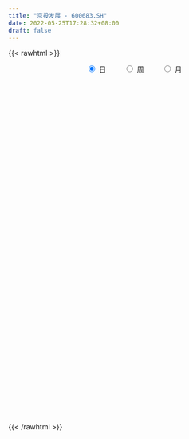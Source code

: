 ```yaml
---
title: "京投发展 - 600683.SH"
date: 2022-05-25T17:28:32+08:00
draft: false
---
```

{{< rawhtml >}}
    <div style="text-align: center">
        <label style="padding: 1rem;"><input style="margin-right: .5rem" type="radio" name="period" value="D" checked onclick="period_change(this)">日</label>
        <label style="padding: 1rem;"><input style="margin-right: .5rem" type="radio" name="period" value="W" onclick="period_change(this)">周</label>
        <label style="padding: 1rem;"><input style="margin-right: .5rem" type="radio" name="period" value="M" onclick="period_change(this)">月</label>
    </div>
    <div id="chart" style="height: 700px;"></div> 
    <script type="text/javascript">
        const D_v = [35945.0,35429.86,23852.2,39804.15,25681.01,26156.1,29276.61,30398.62,40453.6,50990.42,40717.0,34229.98,25269.67,46090.97,54128.66,30053.1,43463.04,49051.5,58945.0,60012.82,37302.31,31134.83,25444.56,21677.01,20337.11,19179.57,17737.3,16366.0,52017.06,32477.74,27886.0,17377.29,21181.09,22601.0,24152.0,23603.0,41788.01,17149.0,27243.1,18306.5,34500.12,21277.01,42972.0,22178.69,12612.51,21113.04,35716.0,18148.61,17003.02,21255.0,18489.0,21691.04,22108.45,23163.43,26422.0,49338.01,20786.16,18666.12,36834.0,28911.45,35535.99,23765.88,47802.9,18038.34,21639.89,26515.0,51353.3,39344.99,25869.96,19346.49,21082.52,18159.57,26430.56,52088.61,32062.01,22865.0,148269.91,330061.52,227022.28,67217.52,34478.72,30974.51,15222.82,153952.84,806683.01,1058993.21,881294.1899999999,681507.97,912047.6800000001,775256.24,930862.78,947051.9300000001,625189.89,353782.2,451122.2,490803.56,446211.57,382650.23,303631.75,272095.24,264046.0,315373.5,360549.01,281437.0,331669.93,271843.36,666669.28,832192.21,558269.41,498269.73,318538.29,299863.51,348035.29,286026.53,669360.51,469106.0,419306.87,717146.0699999999,948198.6800000001,633940.3,691257.84,848681.5600000001,653410.02,557439.5,579168.8,368993.23,297075.73,249722.61,315093.28,225120.88,220842.29,201980.29,237776.04,186166.44,165410.05,120141.01,162550.82,170060.5,117228.21,121000.57,117956.86,157517.05,281035.35,164527.04,123303.5,131846.0,95747.66,83194.01,185837.01,627026.1,575840.64,292454.84,197608.72,199320.26,159448.0,113595.0,124283.6,112321.0,128723.01,121893.0,83233.87,287852.57,163599.4,93158.01,100788.86,80842.75,116869.76,76765.2,82014.0,59306.01,72307.01,90441.76,56902.0,90845.0,61263.15,59862.0,76864.24,52277.34,71984.25,65512.03,50741.41,292142.5,530079.36,300543.37,206914.42,162266.06,220291.86,155682.02,139569.01,99405.79,170361.96,113761.69,75156.53,79403.14,113609.17,90774.51,76256.8,249130.08,197070.66,119051.71,87211.26,63592.0,51238.67,91799.0,81746.05,270822.69,249519.85,199039.67,223690.01,396630.61,343796.0,270534.01,707909.16,614567.6800000001,703381.27,882141.54,745002.34,716700.6899999999,497472.96,500881.43,399056.75,326685.87,241449.0,156517.59,693185.12,443962.0,339531.43,238119.01,250195.0,175902.0,213401.85,189599.0,183665.0,196847.86,225796.33,196434.86,160200.32,215050.46,172979.45,190258.92,162487.13,423749.66,463593.01,303258.26,211050.03,633509.26,674868.16,330094.22,255483.3,142127.92]
const D_histogram = [0.0,-0.0017613675,-0.0027690103,-0.0079229342,-0.0112967195,-0.0115907739,-0.0087511986,-0.0058250385,-0.0029847263,0.0031696585,0.0040450677,0.0033179748,0.0051269893,0.008412688,0.0100968013,0.0112528978,0.0125725321,0.0139032179,0.0077365364,-0.0015665071,-0.0061282698,-0.0136810273,-0.0177099766,-0.0217612094,-0.0230819314,-0.0200868723,-0.0151170205,-0.0122434,-0.0132888988,-0.0142168417,-0.0131329615,-0.0114340271,-0.0100316204,-0.0088721057,-0.0128704076,-0.0111642495,-0.0047085779,-0.0030512097,-0.0032431901,-0.0002308676,0.0002864821,0.0023201783,0.0008400284,-0.0009033789,-0.0014738952,-0.0062473955,-0.0053114545,-0.0045608557,-0.0039617601,-0.0028545865,-0.0058264761,-0.010566941,-0.0161433275,-0.0200510604,-0.0214243006,-0.0204627389,-0.0180415366,-0.0154102943,-0.010886738,-0.0103608313,-0.0030271495,0.0032245738,0.0103329287,0.0144677192,0.0164953916,0.0207854244,0.0237323072,0.0274922342,0.0246735095,0.0215498914,0.0220703703,0.0210767417,0.0222396878,0.0265125383,0.026234359,0.0224330584,0.0408032415,0.0608332323,0.0676705714,0.0930594578,0.1310155732,0.1776681711,0.229403515,0.2848230496,0.3427179806,0.3722597094,0.3338017801,0.2844128526,0.2692527753,0.2136075989,0.203965908,0.1927642203,0.1378662946,0.0432362218,-0.0478289164,-0.1398561421,-0.1614899587,-0.1896841052,-0.2039275765,-0.219396431,-0.2156876224,-0.2015249281,-0.1786041675,-0.1497504272,-0.1195873219,-0.1079342766,-0.0585466494,-0.0128074752,-0.0313676016,-0.0755214765,-0.0996749417,-0.1234753189,-0.1498649083,-0.1258385613,-0.1078356556,-0.0806363454,-0.0663116485,-0.0159328776,0.0401568711,0.0657342501,0.111692904,0.1031597258,0.1085156634,0.0574399305,-0.0214945087,-0.068341786,-0.1061420006,-0.124241955,-0.1275177214,-0.1297379619,-0.1259195171,-0.1157404257,-0.1179966639,-0.1108822478,-0.1104463946,-0.1027804172,-0.0963407711,-0.0945210959,-0.091124722,-0.0854660113,-0.0741451734,-0.0603253022,-0.0287483885,-0.0118566802,-0.0019263033,-0.0006022819,0.0033387241,0.0037344058,0.0124405164,0.0538228365,0.0599722025,0.043572805,0.0231244123,0.017309672,0.0060181994,-0.0037754172,-0.0058923637,-0.0049431759,0.0016226472,0.0007927738,0.0022039893,0.0148836664,0.0152928266,0.0135388058,0.0111154491,0.0114821878,-0.0001174344,-0.0080471776,-0.0113792045,-0.0128733105,-0.0186918245,-0.0262605255,-0.027009308,-0.038915905,-0.0384683855,-0.0457401651,-0.04059352,-0.0265960773,-0.007105246,0.0079883158,0.0176592237,0.0544377786,0.0850375492,0.0888430224,0.0773158445,0.0671683365,0.0638612469,0.0580281559,0.0464393557,0.037335075,0.0134025466,0.0068760067,-0.0002142226,-0.0004571017,0.006707118,0.0112946266,0.0108993367,0.0247671185,0.0057884471,-0.016643794,-0.0213920379,-0.0240696247,-0.0296065054,-0.0545999125,-0.0543158189,-0.0281365814,-0.0038126632,0.0230533628,0.0481883521,0.0683220236,0.0760368714,0.0791170643,0.1100106096,0.1042894763,0.1085983373,0.1267997254,0.1394212008,0.1506738076,0.1079450522,0.0743849389,0.0264122313,-0.0051522788,-0.0378103724,-0.0252513466,-0.0160119754,-0.047815108,-0.0619512353,-0.086487115,-0.1204103897,-0.137047483,-0.1665096464,-0.1859341001,-0.1876886581,-0.1741149773,-0.1493914709,-0.1248444821,-0.1169435985,-0.0885573715,-0.0610428402,-0.040349295,-0.0280317576,0.0057935319,0.0469607169,0.0562965977,0.0574824374,0.0856776948,0.1049034278,0.1091809798,0.0949178719,0.0826286721]
const D_fast = [0.0,-0.0022017094,-0.0039016047,-0.0110362622,-0.0172342274,-0.0204259752,-0.0197741996,-0.0183042991,-0.0162101685,-0.0092633691,-0.007376693,-0.0072742921,-0.0041835303,0.0012053404,0.0054136541,0.009382975,0.0138457423,0.0186522325,0.0144196852,0.0047250149,-0.0013688153,-0.0123418296,-0.020798273,-0.0302898081,-0.0373810131,-0.0394076721,-0.0382170753,-0.0384043049,-0.0427720283,-0.0472541816,-0.0494535419,-0.0506131142,-0.0517186127,-0.0527771244,-0.0599930281,-0.0610779325,-0.0557994053,-0.0549048395,-0.0559076175,-0.0529530119,-0.0523640416,-0.0497503009,-0.0510204436,-0.0529896957,-0.0539286858,-0.060264035,-0.0606559577,-0.0610455728,-0.0614369172,-0.0610433902,-0.0654718988,-0.072854099,-0.0824663174,-0.0913868154,-0.0981161307,-0.1022702538,-0.1043594356,-0.1055807669,-0.1037788951,-0.1058431963,-0.0992663017,-0.0922084351,-0.082516848,-0.0747651276,-0.0686136074,-0.0591272185,-0.0502472589,-0.0396142733,-0.0362646206,-0.0340007659,-0.0279626944,-0.0236871376,-0.0169642696,-0.0060632844,0.000217126,0.0020240899,0.0305950835,0.0658333823,0.0895883642,0.1382421151,0.2089521238,0.3000217645,0.4091079871,0.5357332842,0.6793077102,0.8019143665,0.8469068821,0.8686211678,0.9207742843,0.9185310077,0.9598807937,0.9968701611,0.976438809,0.8926177918,0.7895954245,0.6626041632,0.6005978569,0.5249826841,0.4597573187,0.3894393565,0.3392262594,0.3030077218,0.2812774405,0.272693574,0.2729598487,0.257629325,0.2923802898,0.3349175952,0.3085155683,0.2454813243,0.1964091238,0.1417399168,0.0778841003,0.070450807,0.0614947988,0.0685350226,0.0662818074,0.1126773589,0.1788063254,0.2208172669,0.2946991468,0.3119559001,0.3444407535,0.3077250033,0.2234169368,0.1594842131,0.0951484984,0.0459880552,0.0108328584,-0.0238218726,-0.0514833071,-0.0702393221,-0.1019947262,-0.1226008721,-0.1497766175,-0.1678057444,-0.1854512911,-0.2072618899,-0.2266466965,-0.2423544886,-0.2495699441,-0.2508313985,-0.2264415818,-0.2125140436,-0.2030652426,-0.2018917917,-0.1971161046,-0.1957868215,-0.1839705818,-0.1291325526,-0.107990136,-0.1134963322,-0.1281636218,-0.1296509441,-0.1394378668,-0.1501753377,-0.1537653751,-0.1540519814,-0.1470804965,-0.1477121764,-0.1457499635,-0.1293493698,-0.125117003,-0.1234863224,-0.1231308169,-0.1198935311,-0.131522512,-0.1414640496,-0.1476408777,-0.1523533113,-0.1628447814,-0.1769786137,-0.1844797232,-0.2061152965,-0.2152848733,-0.2339916942,-0.2389934292,-0.2316450058,-0.213930486,-0.1968398453,-0.1827541314,-0.1323661318,-0.080506974,-0.0544907452,-0.046688962,-0.0400443859,-0.0273861637,-0.0187122157,-0.018691177,-0.0184616889,-0.0390435806,-0.0438511189,-0.0509949038,-0.0513520584,-0.0425110592,-0.0350998939,-0.0327703496,-0.0127107882,-0.0302423479,-0.0568355374,-0.0669317909,-0.0756267839,-0.0885652908,-0.1272086761,-0.1405035373,-0.1213584451,-0.0979876927,-0.065358326,-0.0281762487,0.0090379287,0.0357619944,0.0586214533,0.117017651,0.1373688868,0.1688273321,0.2187286516,0.2662054272,0.3151264859,0.2993839935,0.284420115,0.2430504652,0.2101978853,0.1680871987,0.1743333878,0.1795697652,0.1358128555,0.1061889194,0.060031261,-0.0039946111,-0.0548935752,-0.1259831502,-0.1918911288,-0.2405678514,-0.2705229149,-0.2831472762,-0.289811408,-0.311146424,-0.3048995399,-0.2926457186,-0.2820394971,-0.2767298992,-0.2414562267,-0.1885488625,-0.1651388323,-0.1495823831,-0.0999677021,-0.0545161121,-0.0229433152,-0.0134769551,-0.0051089869]
const D_slow = [0.0,-0.0004403419,-0.0011325944,-0.003113328,-0.0059375079,-0.0088352013,-0.011023001,-0.0124792606,-0.0132254422,-0.0124330276,-0.0114217607,-0.010592267,-0.0093105196,-0.0072073476,-0.0046831473,-0.0018699228,0.0012732102,0.0047490147,0.0066831488,0.006291522,0.0047594545,0.0013391977,-0.0030882964,-0.0085285988,-0.0142990816,-0.0193207997,-0.0231000548,-0.0261609048,-0.0294831295,-0.03303734,-0.0363205803,-0.0391790871,-0.0416869922,-0.0439050187,-0.0471226206,-0.0499136829,-0.0510908274,-0.0518536298,-0.0526644274,-0.0527221443,-0.0526505238,-0.0520704792,-0.0518604721,-0.0520863168,-0.0524547906,-0.0540166395,-0.0553445031,-0.0564847171,-0.0574751571,-0.0581888037,-0.0596454227,-0.062287158,-0.0663229899,-0.071335755,-0.0766918301,-0.0818075149,-0.086317899,-0.0901704726,-0.0928921571,-0.0954823649,-0.0962391523,-0.0954330088,-0.0928497767,-0.0892328469,-0.085108999,-0.0799126429,-0.0739795661,-0.0671065075,-0.0609381301,-0.0555506573,-0.0500330647,-0.0447638793,-0.0392039573,-0.0325758228,-0.026017233,-0.0204089684,-0.010208158,0.00500015,0.0219177929,0.0451826573,0.0779365506,0.1223535934,0.1797044721,0.2509102345,0.3365897297,0.429654657,0.513105102,0.5842083152,0.651521509,0.7049234087,0.7559148857,0.8041059408,0.8385725145,0.8493815699,0.8374243408,0.8024603053,0.7620878156,0.7146667893,0.6636848952,0.6088357875,0.5549138819,0.5045326498,0.459881608,0.4224440012,0.3925471707,0.3655636015,0.3509269392,0.3477250704,0.33988317,0.3210028009,0.2960840654,0.2652152357,0.2277490086,0.1962893683,0.1693304544,0.1491713681,0.1325934559,0.1286102365,0.1386494543,0.1550830168,0.1830062428,0.2087961743,0.2359250901,0.2502850727,0.2449114456,0.2278259991,0.2012904989,0.1702300102,0.1383505798,0.1059160893,0.0744362101,0.0455011036,0.0160019377,-0.0117186243,-0.0393302229,-0.0650253272,-0.08911052,-0.112740794,-0.1355219745,-0.1568884773,-0.1754247707,-0.1905060962,-0.1976931934,-0.2006573634,-0.2011389393,-0.2012895097,-0.2004548287,-0.1995212273,-0.1964110982,-0.1829553891,-0.1679623384,-0.1570691372,-0.1512880341,-0.1469606161,-0.1454560663,-0.1463999206,-0.1478730115,-0.1491088055,-0.1487031437,-0.1485049502,-0.1479539529,-0.1442330363,-0.1404098296,-0.1370251282,-0.1342462659,-0.131375719,-0.1314050776,-0.133416872,-0.1362616731,-0.1394800007,-0.1441529569,-0.1507180882,-0.1574704152,-0.1671993915,-0.1768164879,-0.1882515291,-0.1983999091,-0.2050489285,-0.20682524,-0.204828161,-0.2004133551,-0.1868039104,-0.1655445231,-0.1433337676,-0.1240048064,-0.1072127223,-0.0912474106,-0.0767403716,-0.0651305327,-0.0557967639,-0.0524461273,-0.0507271256,-0.0507806812,-0.0508949567,-0.0492181772,-0.0463945205,-0.0436696864,-0.0374779067,-0.036030795,-0.0401917434,-0.0455397529,-0.0515571591,-0.0589587855,-0.0726087636,-0.0861877183,-0.0932218637,-0.0941750295,-0.0884116888,-0.0763646008,-0.0592840949,-0.040274877,-0.020495611,0.0070070414,0.0330794105,0.0602289948,0.0919289262,0.1267842264,0.1644526783,0.1914389413,0.2100351761,0.2166382339,0.2153501642,0.2058975711,0.1995847344,0.1955817406,0.1836279636,0.1681401547,0.146518376,0.1164157786,0.0821539078,0.0405264962,-0.0059570288,-0.0528791933,-0.0964079376,-0.1337558054,-0.1649669259,-0.1942028255,-0.2163421684,-0.2316028784,-0.2416902022,-0.2486981416,-0.2472497586,-0.2355095794,-0.2214354299,-0.2070648206,-0.1856453969,-0.1594195399,-0.132124295,-0.108394827,-0.087737659]
const D_data = [['2021-05-14', 3.8419, 3.8603, 3.8144, 3.8786],['2021-05-17', 3.8694, 3.8327, 3.8052, 3.8694],['2021-05-18', 3.8419, 3.8327, 3.7961, 3.8511],['2021-05-19', 3.8236, 3.7594, 3.7594, 3.8327],['2021-05-20', 3.7594, 3.7502, 3.7044, 3.7777],['2021-05-21', 3.7594, 3.7686, 3.7502, 3.7961],['2021-05-24', 3.7777, 3.8052, 3.7411, 3.8236],['2021-05-25', 3.8052, 3.8144, 3.7686, 3.8327],['2021-05-26', 3.8052, 3.8236, 3.7869, 3.8878],['2021-05-27', 3.8236, 3.8878, 3.8236, 3.9061],['2021-05-28', 3.8969, 3.8419, 3.8419, 3.9153],['2021-05-31', 3.8419, 3.8236, 3.8052, 3.8511],['2021-06-01', 3.8419, 3.8603, 3.8144, 3.8694],['2021-06-02', 3.9061, 3.8969, 3.8603, 3.9428],['2021-06-03', 3.8786, 3.8969, 3.8603, 3.9611],['2021-06-04', 3.8969, 3.9061, 3.8694, 3.9244],['2021-06-07', 3.9153, 3.9244, 3.8969, 3.9703],['2021-06-08', 3.9244, 3.9428, 3.8969, 3.9428],['2021-06-09', 3.9328, 3.8452, 3.816, 3.9328],['2021-06-10', 3.8549, 3.7673, 3.7673, 3.8647],['2021-06-11', 3.777, 3.7868, 3.7576, 3.8452],['2021-06-15', 3.777, 3.7089, 3.6992, 3.8063],['2021-06-16', 3.7284, 3.7089, 3.6894, 3.7478],['2021-06-17', 3.7089, 3.67, 3.67, 3.7284],['2021-06-18', 3.67, 3.67, 3.6213, 3.6797],['2021-06-21', 3.6505, 3.7089, 3.6408, 3.7284],['2021-06-22', 3.7186, 3.7381, 3.7186, 3.7673],['2021-06-23', 3.7381, 3.7186, 3.6992, 3.7478],['2021-06-24', 3.7284, 3.6602, 3.6213, 3.7284],['2021-06-25', 3.67, 3.6408, 3.6018, 3.67],['2021-06-28', 3.6602, 3.6505, 3.631, 3.67],['2021-06-29', 3.67, 3.6505, 3.6505, 3.6992],['2021-06-30', 3.6602, 3.6408, 3.6116, 3.6894],['2021-07-01', 3.6408, 3.631, 3.6213, 3.67],['2021-07-02', 3.631, 3.5434, 3.5337, 3.631],['2021-07-05', 3.5629, 3.5921, 3.5434, 3.6505],['2021-07-06', 3.5824, 3.6602, 3.5629, 3.6992],['2021-07-07', 3.6797, 3.6116, 3.6116, 3.6797],['2021-07-08', 3.631, 3.5824, 3.5532, 3.6408],['2021-07-09', 3.5824, 3.6213, 3.5532, 3.6213],['2021-07-12', 3.631, 3.5921, 3.5921, 3.67],['2021-07-13', 3.6116, 3.6116, 3.5726, 3.6213],['2021-07-14', 3.6116, 3.5629, 3.5434, 3.6213],['2021-07-15', 3.5629, 3.5434, 3.5045, 3.5726],['2021-07-16', 3.5434, 3.5434, 3.5337, 3.5726],['2021-07-19', 3.5434, 3.4655, 3.4655, 3.5532],['2021-07-20', 3.4655, 3.5142, 3.3974, 3.5239],['2021-07-21', 3.485, 3.5045, 3.4753, 3.5337],['2021-07-22', 3.5045, 3.4947, 3.4655, 3.5142],['2021-07-23', 3.4947, 3.4947, 3.4655, 3.5142],['2021-07-26', 3.5045, 3.4266, 3.4071, 3.5142],['2021-07-27', 3.4169, 3.3682, 3.3487, 3.4461],['2021-07-28', 3.3682, 3.3098, 3.2806, 3.3779],['2021-07-29', 3.3098, 3.2806, 3.2708, 3.339],['2021-07-30', 3.3001, 3.2708, 3.193, 3.3001],['2021-08-02', 3.3098, 3.2708, 3.2124, 3.3098],['2021-08-03', 3.2806, 3.2708, 3.2514, 3.2903],['2021-08-04', 3.2903, 3.2611, 3.2514, 3.3001],['2021-08-05', 3.2806, 3.2806, 3.2611, 3.339],['2021-08-06', 3.3001, 3.2222, 3.2124, 3.3001],['2021-08-09', 3.2319, 3.3098, 3.2124, 3.3293],['2021-08-10', 3.3293, 3.3195, 3.2708, 3.3487],['2021-08-11', 3.3098, 3.3585, 3.2903, 3.4169],['2021-08-12', 3.3487, 3.3487, 3.3293, 3.3682],['2021-08-13', 3.3487, 3.339, 3.3293, 3.3682],['2021-08-16', 3.339, 3.3877, 3.3293, 3.3974],['2021-08-17', 3.3682, 3.3974, 3.3487, 3.4558],['2021-08-18', 3.3877, 3.4363, 3.3682, 3.4363],['2021-08-19', 3.4266, 3.3682, 3.3682, 3.4461],['2021-08-20', 3.4071, 3.3585, 3.3293, 3.4071],['2021-08-23', 3.3487, 3.4071, 3.3487, 3.4169],['2021-08-24', 3.4363, 3.3974, 3.3877, 3.4363],['2021-08-25', 3.3974, 3.4363, 3.3877, 3.4461],['2021-08-26', 3.4266, 3.5045, 3.4169, 3.5337],['2021-08-27', 3.485, 3.4753, 3.4266, 3.5045],['2021-08-30', 3.5045, 3.4363, 3.4363, 3.5045],['2021-08-31', 3.4363, 3.777, 3.4363, 3.777],['2021-09-01', 3.8939, 3.9425, 3.7478, 4.1275],['2021-09-02', 3.8647, 3.9036, 3.8063, 4.0594],['2021-09-03', 4.293, 4.293, 4.293, 4.293],['2021-09-06', 4.7213, 4.7213, 4.7213, 4.7213],['2021-09-07', 5.1983, 5.1983, 5.1983, 5.1983],['2021-09-08', 5.7142, 5.7142, 5.7142, 5.7142],['2021-09-09', 6.2886, 6.2886, 6.2886, 6.2886],['2021-09-10', 6.9019, 6.9213, 6.7364, 6.9213],['2021-09-13', 6.8143, 7.1452, 6.3762, 7.3886],['2021-09-14', 6.8045, 6.6196, 6.4346, 6.8727],['2021-09-15', 6.5222, 6.5709, 6.3275, 7.0576],['2021-09-16', 6.6877, 7.1355, 6.4346, 7.2329],['2021-09-17', 6.4249, 6.7267, 6.4249, 6.9019],['2021-09-22', 6.8045, 7.3983, 6.8045, 7.3983],['2021-09-23', 7.301, 7.593, 7.1063, 8.0798],['2021-09-24', 7.5541, 7.116, 6.9506, 7.7683],['2021-09-27', 6.7948, 6.4054, 6.4054, 6.9798],['2021-09-28', 5.9673, 6.0647, 5.8992, 6.2205],['2021-09-29', 6.0355, 5.5974, 5.4611, 6.0355],['2021-09-30', 5.685, 6.162, 5.5293, 6.162],['2021-10-08', 6.055, 5.9089, 5.7629, 6.2983],['2021-10-11', 5.8992, 5.9089, 5.8603, 6.1815],['2021-10-12', 5.9868, 5.7337, 5.5488, 6.0258],['2021-10-13', 5.7727, 5.8505, 5.5196, 5.9479],['2021-10-14', 5.8505, 5.9381, 5.7727, 6.1426],['2021-10-15', 6.016, 6.0647, 5.9868, 6.3762],['2021-10-18', 5.87, 6.2107, 5.8408, 6.2107],['2021-10-19', 6.0647, 6.3373, 5.9381, 6.3665],['2021-10-20', 6.2594, 6.1815, 6.055, 6.2789],['2021-10-21', 6.1815, 6.8045, 6.0647, 6.8045],['2021-10-22', 6.7364, 7.0382, 6.6196, 7.3983],['2021-10-25', 6.5417, 6.3373, 6.3373, 6.6196],['2021-10-26', 6.0939, 5.8505, 5.724, 6.1815],['2021-10-27', 5.7435, 5.8895, 5.6753, 6.0258],['2021-10-28', 5.7629, 5.7142, 5.578, 6.0258],['2021-10-29', 5.4027, 5.4709, 5.1399, 5.539],['2021-11-01', 5.7435, 6.016, 5.7435, 6.016],['2021-11-02', 6.4151, 5.9868, 5.9868, 6.5612],['2021-11-03', 6.0258, 6.1718, 5.8992, 6.3762],['2021-11-04', 5.9966, 6.0842, 5.8408, 6.2691],['2021-11-05', 6.055, 6.6974, 5.9187, 6.6974],['2021-11-08', 6.6974, 7.0868, 6.3762, 7.3691],['2021-11-09', 7.0868, 6.9895, 6.8532, 7.3399],['2021-11-10', 6.97, 7.5346, 6.8532, 7.632],['2021-11-11', 7.2621, 7.0674, 6.8921, 8.0116],['2021-11-12', 6.9603, 7.3497, 6.8143, 7.3789],['2021-11-15', 7.3983, 6.6196, 6.6196, 7.5152],['2021-11-16', 6.2205, 5.9673, 5.9576, 6.4151],['2021-11-17', 5.9673, 6.0258, 5.8019, 6.0744],['2021-11-18', 5.9576, 5.87, 5.8213, 6.016],['2021-11-19', 5.8603, 5.8992, 5.8116, 5.9576],['2021-11-22', 5.9089, 5.9479, 5.7727, 6.0355],['2021-11-23', 6.016, 5.8603, 5.8311, 6.016],['2021-11-24', 5.8213, 5.8505, 5.7727, 5.9479],['2021-11-25', 5.9187, 5.8797, 5.8603, 6.0355],['2021-11-26', 5.87, 5.6558, 5.6266, 5.87],['2021-11-29', 5.4611, 5.6948, 5.3541, 5.7435],['2021-11-30', 5.6558, 5.539, 5.5196, 5.685],['2021-12-01', 5.5293, 5.5585, 5.4806, 5.6364],['2021-12-02', 5.5585, 5.4904, 5.4709, 5.6364],['2021-12-03', 5.4611, 5.3638, 5.3054, 5.4806],['2021-12-06', 5.3833, 5.3054, 5.3054, 5.4417],['2021-12-07', 5.3151, 5.2665, 5.2372, 5.4222],['2021-12-08', 5.2567, 5.2957, 5.1983, 5.3249],['2021-12-09', 5.2665, 5.3151, 5.247, 5.393],['2021-12-10', 5.2957, 5.5974, 5.2372, 5.7629],['2021-12-13', 5.578, 5.5001, 5.4417, 5.6072],['2021-12-14', 5.4611, 5.4514, 5.4417, 5.5682],['2021-12-15', 5.4514, 5.3443, 5.3443, 5.4904],['2021-12-16', 5.3735, 5.3638, 5.2859, 5.393],['2021-12-17', 5.3735, 5.3054, 5.2957, 5.3735],['2021-12-20', 5.3151, 5.4125, 5.2957, 5.5293],['2021-12-21', 5.4417, 5.9576, 5.3541, 5.9576],['2021-12-22', 5.9673, 5.6656, 5.5682, 6.162],['2021-12-23', 5.5293, 5.3735, 5.3638, 5.539],['2021-12-24', 5.3541, 5.2275, 5.2275, 5.393],['2021-12-27', 5.3346, 5.3346, 5.2567, 5.4904],['2021-12-28', 5.3249, 5.208, 5.1594, 5.3541],['2021-12-29', 5.2178, 5.1496, 5.1496, 5.2275],['2021-12-30', 5.1496, 5.1886, 5.1496, 5.2859],['2021-12-31', 5.1788, 5.1983, 5.1496, 5.247],['2022-01-04', 5.208, 5.2665, 5.1594, 5.2859],['2022-01-05', 5.2567, 5.1691, 5.1496, 5.3054],['2022-01-06', 5.1496, 5.1788, 5.0718, 5.2178],['2022-01-07', 5.1788, 5.3443, 5.1594, 5.6266],['2022-01-10', 5.3151, 5.2178, 5.1594, 5.3151],['2022-01-11', 5.1983, 5.1788, 5.1691, 5.2665],['2022-01-12', 5.1788, 5.1496, 5.101, 5.1983],['2022-01-13', 5.1302, 5.1691, 5.1302, 5.2665],['2022-01-14', 5.1107, 4.9744, 4.9647, 5.1302],['2022-01-17', 4.9257, 4.9452, 4.9063, 4.9744],['2022-01-18', 4.9452, 4.9452, 4.8673, 4.9939],['2022-01-19', 4.916, 4.9257, 4.9063, 4.9744],['2022-01-20', 4.9355, 4.8187, 4.8089, 4.9744],['2022-01-21', 4.7797, 4.7213, 4.6629, 4.7895],['2022-01-24', 4.6532, 4.7408, 4.6142, 4.77],['2022-01-25', 4.7408, 4.5169, 4.4974, 4.7505],['2022-01-26', 4.5169, 4.585, 4.4779, 4.6629],['2022-01-27', 4.6434, 4.4098, 4.4001, 4.6434],['2022-01-28', 4.4195, 4.4974, 4.3709, 4.5558],['2022-02-07', 4.5948, 4.6045, 4.5169, 4.6434],['2022-02-08', 4.624, 4.7213, 4.6045, 4.7213],['2022-02-09', 4.77, 4.731, 4.7018, 4.8089],['2022-02-10', 4.7408, 4.7116, 4.6629, 4.7505],['2022-02-11', 4.7408, 5.1788, 4.7408, 5.1788],['2022-02-14', 5.1204, 5.3151, 4.8381, 5.5877],['2022-02-15', 5.0523, 5.1204, 4.9841, 5.3151],['2022-02-16', 5.0718, 4.9549, 4.9452, 5.0718],['2022-02-17', 4.916, 4.9549, 4.8576, 5.0426],['2022-02-18', 4.8673, 5.0426, 4.8381, 5.208],['2022-02-21', 4.9841, 5.0231, 4.9452, 5.0523],['2022-02-22', 4.9647, 4.9355, 4.916, 5.0718],['2022-02-23', 4.916, 4.9355, 4.8771, 4.9647],['2022-02-24', 4.8965, 4.6726, 4.6142, 4.9744],['2022-02-25', 4.7213, 4.8089, 4.7213, 4.8673],['2022-02-28', 4.8381, 4.7603, 4.6921, 4.8381],['2022-03-01', 4.77, 4.8187, 4.77, 4.8965],['2022-03-02', 4.8673, 4.9257, 4.8381, 4.9939],['2022-03-03', 4.9355, 4.9257, 4.8965, 5.0036],['2022-03-04', 4.916, 4.8771, 4.8381, 4.9452],['2022-03-07', 4.8479, 5.101, 4.8089, 5.3541],['2022-03-08', 4.9841, 4.6824, 4.6532, 4.9841],['2022-03-09', 4.6045, 4.5169, 4.3319, 4.6824],['2022-03-10', 4.6142, 4.6434, 4.5266, 4.7018],['2022-03-11', 4.5558, 4.624, 4.4877, 4.6532],['2022-03-14', 4.5656, 4.5364, 4.5364, 4.6824],['2022-03-15', 4.5071, 4.1664, 4.1664, 4.5364],['2022-03-16', 4.2346, 4.3611, 4.1372, 4.3709],['2022-03-17', 4.5558, 4.7116, 4.5071, 4.7992],['2022-03-18', 4.5656, 4.7992, 4.5558, 4.8479],['2022-03-21', 4.8381, 4.9647, 4.7603, 5.0134],['2022-03-22', 5.0036, 5.101, 4.8965, 5.1399],['2022-03-23', 5.101, 5.1983, 5.0134, 5.5001],['2022-03-24', 5.1107, 5.1691, 5.0718, 5.393],['2022-03-25', 5.0912, 5.1983, 5.0718, 5.3541],['2022-03-28', 5.1788, 5.7142, 5.062, 5.7142],['2022-03-29', 5.4806, 5.4125, 5.1691, 5.5682],['2022-03-30', 5.3054, 5.6266, 5.3054, 5.9576],['2022-03-31', 5.6656, 5.9673, 5.6266, 6.1912],['2022-04-01', 5.6558, 6.1036, 5.5974, 6.4736],['2022-04-06', 6.1328, 6.2886, 5.8603, 6.4833],['2022-04-07', 6.0842, 5.6558, 5.6558, 6.2107],['2022-04-08', 5.7435, 5.6656, 5.4514, 5.8895],['2022-04-11', 5.4904, 5.3346, 5.1594, 5.5098],['2022-04-12', 5.3443, 5.3638, 5.1691, 5.5974],['2022-04-13', 5.1788, 5.1886, 5.1107, 5.4027],['2022-04-14', 5.2372, 5.7045, 5.2372, 5.7045],['2022-04-15', 6.0063, 5.7337, 5.4709, 6.0063],['2022-04-18', 5.3541, 5.1594, 5.1594, 5.4709],['2022-04-19', 5.0036, 5.2372, 4.9549, 5.2957],['2022-04-20', 5.2372, 4.9647, 4.9647, 5.2567],['2022-04-21', 4.9452, 4.624, 4.6142, 4.9647],['2022-04-22', 4.585, 4.6142, 4.5071, 4.7213],['2022-04-25', 4.5364, 4.2151, 4.1567, 4.5461],['2022-04-26', 4.2443, 4.0691, 4.0302, 4.3125],['2022-04-27', 3.9425, 4.0788, 3.8744, 4.108],['2022-04-28', 4.0302, 4.147, 3.9912, 4.2346],['2022-04-29', 4.108, 4.2443, 4.0691, 4.3027],['2022-05-05', 4.3319, 4.2443, 4.1956, 4.3611],['2022-05-06', 4.0886, 4.0009, 3.9815, 4.1275],['2022-05-09', 4.0399, 4.2443, 4.0107, 4.3027],['2022-05-10', 4.1859, 4.293, 4.0594, 4.293],['2022-05-11', 4.2638, 4.2638, 4.2443, 4.3903],['2022-05-12', 4.2443, 4.1859, 4.0886, 4.3222],['2022-05-13', 4.1664, 4.5364, 4.1275, 4.6045],['2022-05-16', 4.6726, 4.8187, 4.4974, 4.9647],['2022-05-17', 4.8187, 4.5656, 4.4974, 4.8187],['2022-05-18', 4.6142, 4.5071, 4.4487, 4.6434],['2022-05-19', 4.4293, 4.9549, 4.3806, 4.9549],['2022-05-20', 4.7992, 5.0231, 4.7992, 5.3054],['2022-05-23', 4.8771, 4.9647, 4.8479, 5.1107],['2022-05-24', 4.9355, 4.77, 4.731, 4.9841],['2022-05-25', 4.74, 4.78, 4.63, 4.79]]
const W_v = [239675.3,252199.31,181522.06,236113.66,131674.46,178203.3,311782.86,960890.28,493401.31,445274.91,622689.55,573624.11,211065.84,199906.45,114454.08,192991.16,215029.84,213853.26,155287.79,108101.13,206244.25,142373.68,69958.86,70874.26,164651.36,391040.95,257400.66,121061.05,147617.9,94612.45,35252.0,18403.07,90255.0,167419.86,90790.64,188333.47,246897.69,86487.39,121026.64,99370.16,98329.82,51303.39,74412.57,63143.33,78957.45,86425.12,47448.75,70681.0,80819.14,65246.79,93651.91,111291.92,121103.25,150696.16,150921.18,89530.81,88823.86,89461.4,77997.22,175474.26,66456.42,92386.88,55867.55,87166.4,47997.85,98495.81,56181.41,225145.93,1145326.1399999999,527244.3200000001,209392.84,172101.48,189293.04,170847.77,150095.89,114124.95,182550.94,160962.12,122912.7,112812.41,191018.59,254114.69,506717.79,503493.2,500806.49,513513.19,560597.95,413111.79,364678.77,181218.43,245705.55,89079.01,162621.61,95305.49,75655.02,86969.96,46498.83,101680.64,99414.9,83703.21,101817.69,61815.66,123970.32,94812.84,53767.53,76776.92,47997.85,70054.13,83348.02,159053.51,117045.75,97019.97,103330.48,14533.72,59540.88,96411.42,61114.5,65954.15,65038.5,84916.28,79877.69,50576.57,64419.67,55276.38,80462.67,83593.8,520759.06,448265.22,179689.73,90227.98,147679.85,112591.98,296841.75,221672.16,345492.25,333421.25,1983469.1300000001,897837.75,298883.69,606710.39,892300.9499999998,335789.01,610407.58,478732.8100000001,427867.49,429520.7399999999,246606.02,401590.72,324474.12,313595.75,165382.79,513849.77,810810.0699999999,486944.58,352231.09,228633.38,987739.25,843457.45,394306.02,278639.62,250301.98,204092.89,159436.36,161607.66,54443.1,22207.0,137861.13,114894.96,108891.63,190996.04,142311.28,167980.61,143224.39,195693.25,114291.74,105858.48,127332.1,76747.55,137812.92,132912.64,126110.43,372139.83,618062.4300000001,148619.18,150043.33,540161.85,343633.62,403310.17,306340.7,232692.37,428548.25,258012.71,393008.38,237948.75,323950.27,118563.22,192810.57,150923.32,191836.25,189772.38,248774.67,98593.51,137777.67,113197.38,128089.61,133540.33,113235.67,111873.92,154535.74,146783.0,162429.74,149823.27,795436.2300000001,1041311.9,4309099.29,2503104.6000000001,1741919.53,382650.23,1515695.5,2383811.7799999998,2022976.2300000002,2560945.98,3775488.3999999999,2052399.8700000001,1200812.78,804328.8200000001,794738.04,598618.2100000001,1878767.3100000001,708967.86,621702.45,555258.7799999999,380833.98,345736.39,532657.53,1420095.0699999998,678780.47,435200.15,716055.71,745126.26,1433690.3,3653001.9900000002,1715055.0799999998,1816894.3300000001,1447709.4399999999,1009310.0399999999,356635.18,1164525.6200000001,2286278.7200000002,727705.4400000001]
const W_histogram = [0.0,-0.0059478063,-0.0169255826,-0.0044745894,-0.0142234516,-0.0081339389,0.0108240142,0.0530580112,0.0567025428,0.0720817075,0.0927605225,0.0651645355,0.0421451242,-0.0001566583,-0.0269014137,-0.0824648286,-0.1156635892,-0.1685402643,-0.1959735724,-0.1947639959,-0.1746722838,-0.1520607992,-0.1357414306,-0.121742144,-0.0777445987,-0.0224856921,0.0012928842,0.0224766095,0.0132902235,-0.0307091175,-0.0416875322,-0.0372399737,-0.0384286801,-0.0175688484,-0.0077468727,-0.0042555385,0.0297092508,0.0425205376,0.0478013553,0.0512183799,0.0481935743,0.0523224408,0.0594825859,0.06186059,0.06209878,0.0406626088,0.0257283634,0.0071888504,-0.0233124371,-0.0456383308,-0.0593256668,-0.0594578171,-0.0638425637,-0.0464134579,-0.0508812103,-0.0446130004,-0.0380073914,-0.0320179349,-0.0232861,-0.0104384634,-0.0001408252,0.0169790253,0.0267939705,0.0028644446,-0.0263979927,-0.0204009807,-0.0105174313,0.0282198927,0.0762208284,0.0791237604,0.0736131489,0.0640669965,0.0529074442,0.052413823,0.0433742657,0.0467372226,0.0452486836,0.0479885807,0.0419130105,0.0344598257,0.043832896,0.0597978902,0.0912509444,0.0957997145,0.1105021037,0.1568899361,0.1536396759,0.1712300784,0.1568427554,0.1357066943,0.1032897665,0.0551765681,0.0085880478,-0.0351837559,-0.0635961697,-0.0722914008,-0.083540918,-0.0757129398,-0.0590945783,-0.0523300568,-0.0414407716,-0.0419016923,-0.032975043,-0.0419655589,-0.0569350445,-0.0829317288,-0.0926349071,-0.0908251003,-0.0851970133,-0.0661531359,-0.0459872383,-0.0389488003,-0.0415800754,-0.0400966422,-0.0330977162,-0.0305339288,-0.0214591357,-0.0186729685,-0.0099890941,-0.0003768334,0.0069721818,0.0183535798,0.0292818258,0.0310986227,0.0375683348,0.0313154941,0.0600579761,0.061113116,0.0481297365,0.0333510184,-0.0052562095,-0.0228246174,-0.0127741683,-0.0286300451,-0.0077454648,0.0233860121,0.0200515894,0.0040186316,-0.0132901272,0.0151815042,0.0070345108,-0.0037549339,0.007781862,0.020985639,0.0163508914,0.0054252128,0.0010660512,0.0051458341,0.001410982,0.0011648272,-0.0039043736,0.0070021709,0.0337671253,0.0350599466,0.0360345196,0.0384313879,0.0555527503,0.0744397921,0.0739625491,0.0693987779,0.0641097024,0.0427022913,0.0315219479,0.0026897972,-0.0158025184,-0.0244728843,-0.0299803386,-0.0331546818,-0.0445738794,-0.0364651444,-0.0299177866,-0.0205270105,-0.0127223786,-0.0051305646,-0.01560828,-0.0245355109,-0.0389933512,-0.0414375024,-0.0478396765,-0.0539295238,-0.0470965543,-0.0388538687,-0.0201219661,-0.0097916068,0.0082063742,0.0165953203,0.0260846068,0.0333709427,0.0335535337,0.0262683572,0.0374457554,0.044896845,0.0547843865,0.0456575153,0.0273292697,0.0064743972,-0.0037622068,-0.0161667245,-0.0187130212,-0.0154849851,-0.0204821758,-0.0301665912,-0.036622012,-0.0449840535,-0.0428130116,-0.0439990592,-0.0452633324,-0.0575880509,-0.064880669,-0.0579336551,-0.0485031058,-0.0316902826,0.03367028,0.2415048372,0.3470429816,0.419403385,0.3804931982,0.3177430772,0.2687108542,0.2824183513,0.1719397112,0.1673169828,0.1922595684,0.0997916064,0.015387168,-0.0626751988,-0.0989849062,-0.1405383982,-0.1692166129,-0.1848278945,-0.1798285918,-0.1946867127,-0.2133145612,-0.2309790367,-0.1888131085,-0.1631040288,-0.1549079704,-0.1384987661,-0.1379908674,-0.1198286094,-0.0769911479,0.0115466223,0.0383345796,0.0572254289,-0.0057440516,-0.068870224,-0.120555526,-0.1123781342,-0.0699668077,-0.0547362485]
const W_fast = [0.0,-0.0074347578,-0.0226439298,-0.0113115839,-0.0246163091,-0.0205602811,0.0011036756,0.0566021753,0.0744223426,0.1078219342,0.1516908799,0.1403860267,0.1279028965,0.0855619494,0.0520918405,-0.0240877815,-0.0862024394,-0.1812141806,-0.2576408817,-0.3051223042,-0.3286986631,-0.3441023783,-0.3617183674,-0.3781546168,-0.3535932211,-0.3039557376,-0.2798539401,-0.2530510625,-0.2589148926,-0.3105915129,-0.3319918108,-0.3368542457,-0.3476501221,-0.3311825025,-0.323297245,-0.3208697954,-0.2794776933,-0.2560362721,-0.2388051157,-0.2225834961,-0.2135599081,-0.1963504314,-0.1743196399,-0.1564764882,-0.1407136032,-0.1519841223,-0.1604862768,-0.1772285771,-0.2135579739,-0.2472934503,-0.2758122031,-0.2908088076,-0.3111541951,-0.3053284538,-0.3225165088,-0.3274015489,-0.3302977878,-0.332312815,-0.3294025051,-0.3191644844,-0.3089020525,-0.2875374456,-0.2710240079,-0.2942374226,-0.3300993581,-0.3292025913,-0.3219483997,-0.2761561026,-0.2090999598,-0.1864160877,-0.173523412,-0.1670528152,-0.1649855064,-0.1523756719,-0.1505716628,-0.1355244002,-0.1257007683,-0.110963726,-0.1065610435,-0.1053992719,-0.0850679776,-0.0541535109,0.0001122795,0.0286109781,0.0709388932,0.1565492097,0.1917088684,0.2521067905,0.2769301564,0.2897207689,0.2831262828,0.2488072263,0.2043657179,0.1517979753,0.1074865191,0.0807184378,0.048583691,0.0374834343,0.0393281512,0.0330101585,0.0335392508,0.0226029071,0.0232857955,0.00380389,-0.0253993567,-0.0721289733,-0.1049908783,-0.1258873466,-0.1415585129,-0.1390529195,-0.1303838315,-0.1330825936,-0.1461088876,-0.1546496149,-0.1559251179,-0.1609948127,-0.1572848036,-0.1591668785,-0.1529802775,-0.1434622252,-0.1343701646,-0.1184003716,-0.1001516692,-0.0905602166,-0.0746984208,-0.073122388,-0.029365412,-0.013031993,-0.0139829384,-0.020423902,-0.0603451822,-0.0836197445,-0.0767628375,-0.0997762256,-0.0808280114,-0.0438500315,-0.0421715569,-0.0571998567,-0.0778311474,-0.0455641398,-0.0519525056,-0.0636806838,-0.0501984224,-0.0317482356,-0.0322952604,-0.0418646358,-0.0459572845,-0.0405910431,-0.0439731497,-0.0439280977,-0.049973392,-0.0373163047,-0.002109569,0.007948239,0.0179314419,0.0299361571,0.0609457071,0.0984426969,0.1164560913,0.1292420145,0.1399803645,0.1292485263,0.1259486699,0.0977889685,0.0753460233,0.0605574363,0.0475548974,0.0360918837,0.0135292162,0.0125216652,0.0115895763,0.0158485998,0.020472637,0.0267818099,0.0124020244,-0.0026590841,-0.0268652622,-0.0396687891,-0.0580308823,-0.0776031106,-0.0825442796,-0.0840150612,-0.0703136502,-0.0624311925,-0.042381618,-0.0298438418,-0.0138334036,0.001795668,0.0103666424,0.0096485552,0.0301873923,0.0488626932,0.0724463313,0.0747338388,0.0632379107,0.0440016375,0.0328244818,0.016378283,0.0091537309,0.0085105208,-0.0016072139,-0.018833277,-0.0344442009,-0.0540522557,-0.0625844667,-0.0747702791,-0.0873503854,-0.1140721167,-0.137584902,-0.1451213018,-0.147816529,-0.1389262765,-0.0651481439,0.2030626226,0.3953615124,0.572572762,0.6287858749,0.6454715231,0.6636170136,0.7479290986,0.6804353863,0.7176419036,0.7906493813,0.7231293209,0.6425716745,0.548840508,0.487784574,0.4110964825,0.3401141146,0.2782958593,0.2383380142,0.1748082151,0.1028517262,0.0274424916,0.0224051426,0.0073382151,-0.0231927191,-0.0414082063,-0.0753980245,-0.0871929188,-0.0636032443,0.0278211815,0.0641927837,0.0973899902,0.0329844968,-0.0473592316,-0.1291834151,-0.1491005569,-0.1241809323,-0.1226344352]
const W_slow = [0.0,-0.0014869516,-0.0057183472,-0.0068369946,-0.0103928575,-0.0124263422,-0.0097203386,0.0035441642,0.0177197998,0.0357402267,0.0589303573,0.0752214912,0.0857577723,0.0857186077,0.0789932543,0.0583770471,0.0294611498,-0.0126739163,-0.0616673093,-0.1103583083,-0.1540263793,-0.1920415791,-0.2259769367,-0.2564124727,-0.2758486224,-0.2814700454,-0.2811468244,-0.275527672,-0.2722051161,-0.2798823955,-0.2903042785,-0.299614272,-0.309221442,-0.3136136541,-0.3155503723,-0.3166142569,-0.3091869442,-0.2985568098,-0.286606471,-0.273801876,-0.2617534824,-0.2486728722,-0.2338022257,-0.2183370782,-0.2028123832,-0.192646731,-0.1862146402,-0.1844174276,-0.1902455369,-0.2016551195,-0.2164865363,-0.2313509905,-0.2473116314,-0.2589149959,-0.2716352985,-0.2827885486,-0.2922903964,-0.3002948801,-0.3061164051,-0.308726021,-0.3087612273,-0.304516471,-0.2978179783,-0.2971018672,-0.3037013654,-0.3088016106,-0.3114309684,-0.3043759952,-0.2853207881,-0.265539848,-0.2471365608,-0.2311198117,-0.2178929506,-0.2047894949,-0.1939459285,-0.1822616228,-0.1709494519,-0.1589523067,-0.1484740541,-0.1398590977,-0.1289008736,-0.1139514011,-0.091138665,-0.0671887364,-0.0395632104,-0.0003407264,0.0380691926,0.0808767121,0.120087401,0.1540140746,0.1798365162,0.1936306582,0.1957776702,0.1869817312,0.1710826888,0.1530098386,0.1321246091,0.1131963741,0.0984227295,0.0853402153,0.0749800224,0.0645045994,0.0562608386,0.0457694489,0.0315356878,0.0108027555,-0.0123559712,-0.0350622463,-0.0563614996,-0.0728997836,-0.0843965932,-0.0941337933,-0.1045288121,-0.1145529727,-0.1228274017,-0.1304608839,-0.1358256678,-0.14049391,-0.1429911835,-0.1430853918,-0.1413423464,-0.1367539514,-0.129433495,-0.1216588393,-0.1122667556,-0.1044378821,-0.0894233881,-0.0741451091,-0.0621126749,-0.0537749203,-0.0550889727,-0.0607951271,-0.0639886691,-0.0711461804,-0.0730825466,-0.0672360436,-0.0622231462,-0.0612184883,-0.0645410201,-0.0607456441,-0.0589870164,-0.0599257499,-0.0579802844,-0.0527338746,-0.0486461518,-0.0472898486,-0.0470233358,-0.0457368772,-0.0453841317,-0.0450929249,-0.0460690183,-0.0443184756,-0.0358766943,-0.0271117076,-0.0181030777,-0.0084952308,0.0053929568,0.0240029048,0.0424935421,0.0598432366,0.0758706622,0.086546235,0.094426722,0.0950991713,0.0911485417,0.0850303206,0.077535236,0.0692465655,0.0581030957,0.0489868096,0.0415073629,0.0363756103,0.0331950156,0.0319123745,0.0280103045,0.0218764267,0.012128089,0.0017687133,-0.0101912058,-0.0236735867,-0.0354477253,-0.0451611925,-0.050191684,-0.0526395857,-0.0505879922,-0.0464391621,-0.0399180104,-0.0315752747,-0.0231868913,-0.016619802,-0.0072583631,0.0039658481,0.0176619448,0.0290763236,0.035908641,0.0375272403,0.0365866886,0.0325450075,0.0278667522,0.0239955059,0.0188749619,0.0113333142,0.0021778111,-0.0090682022,-0.0197714551,-0.0307712199,-0.042087053,-0.0564840657,-0.072704233,-0.0871876468,-0.0993134232,-0.1072359939,-0.0988184239,-0.0384422146,0.0483185308,0.1531693771,0.2482926766,0.3277284459,0.3949061595,0.4655107473,0.5084956751,0.5503249208,0.5983898129,0.6233377145,0.6271845065,0.6115157068,0.5867694803,0.5516348807,0.5093307275,0.4631237539,0.4181666059,0.3694949277,0.3161662874,0.2584215283,0.2112182511,0.1704422439,0.1317152513,0.0970905598,0.0625928429,0.0326356906,0.0133879036,0.0162745592,0.0258582041,0.0401645613,0.0387285484,0.0215109924,-0.0086278891,-0.0367224227,-0.0542141246,-0.0678981867]
const W_data = [['2017-07-14', 6.5517, 6.1618, 6.1109, 6.6619],['2017-07-21', 6.1109, 6.0686, 5.6024, 6.1364],['2017-07-28', 6.0686, 5.9499, 5.9245, 6.433],['2017-08-04', 5.9414, 6.2381, 5.8906, 6.4754],['2017-08-11', 6.2296, 5.9584, 5.9329, 6.433],['2017-08-18', 5.9753, 6.1364, 5.9329, 6.2126],['2017-08-25', 6.1533, 6.3652, 6.077, 6.3737],['2017-09-01', 6.3398, 6.8483, 6.255, 7.2806],['2017-09-08', 6.789, 6.5347, 6.4415, 6.8229],['2017-09-15', 6.6449, 6.789, 6.4839, 6.8398],['2017-09-22', 6.789, 7.0263, 6.6449, 7.0687],['2017-09-29', 7.0348, 6.4754, 6.433, 7.0602],['2017-10-13', 6.5178, 6.45, 6.3144, 6.5686],['2017-10-20', 6.3398, 6.0601, 5.9414, 6.3567],['2017-10-27', 6.0516, 6.0686, 6.0347, 6.1787],['2017-11-03', 6.0686, 5.4498, 5.4244, 6.094],['2017-11-10', 5.4922, 5.4159, 5.3566, 5.5261],['2017-11-17', 5.4159, 4.8226, 4.7718, 5.4583],['2017-11-24', 4.8311, 4.7718, 4.6277, 4.882],['2017-12-01', 4.7718, 4.8904, 4.6786, 4.9074],['2017-12-08', 4.9159, 5.0176, 4.882, 5.2888],['2017-12-15', 5.0176, 5.0091, 4.8396, 5.2295],['2017-12-22', 5.0006, 4.8904, 4.865, 5.1278],['2017-12-29', 4.8989, 4.8057, 4.6701, 4.9922],['2018-01-05', 4.8057, 5.221, 4.7548, 5.2803],['2018-01-12', 5.2125, 5.5515, 5.1278, 5.738],['2018-01-19', 5.4668, 5.3227, 5.3057, 5.5939],['2018-01-26', 5.3057, 5.382, 5.2549, 5.4837],['2018-02-02', 5.3651, 5.0091, 4.8396, 5.3651],['2018-02-09', 4.9243, 4.3819, 4.3565, 5.0006],['2018-02-14', 4.4328, 4.5768, 4.3734, 4.6107],['2018-02-23', 4.5599, 4.6786, 4.5599, 4.7209],['2018-03-02', 4.6786, 4.5429, 4.526, 4.7209],['2018-03-09', 4.5768, 4.8057, 4.5345, 5.043],['2018-03-16', 4.7887, 4.6955, 4.6446, 4.8226],['2018-03-23', 4.6955, 4.6023, 4.5514, 5.0176],['2018-03-30', 4.5599, 5.0515, 4.4751, 5.2888],['2018-04-04', 5.0261, 4.8989, 4.8904, 5.1108],['2018-04-13', 4.8989, 4.8481, 4.8142, 5.043],['2018-04-20', 5.0261, 4.8481, 4.6701, 5.0261],['2018-04-27', 4.7972, 4.7701, 4.704, 4.9282],['2018-05-04', 4.7437, 4.8667, 4.7174, 4.8931],['2018-05-11', 4.8404, 4.9458, 4.8404, 4.9985],['2018-05-18', 4.9458, 4.9282, 4.7877, 4.9897],['2018-05-25', 4.9809, 4.9282, 4.814, 4.9897],['2018-06-01', 4.9282, 4.612, 4.489, 4.9634],['2018-06-08', 4.6208, 4.5944, 4.568, 4.7789],['2018-06-15', 4.6471, 4.4451, 4.4187, 4.8052],['2018-06-22', 4.4011, 4.1288, 3.9355, 4.612],['2018-06-29', 4.1376, 4.0322, 3.9443, 4.2079],['2018-07-06', 4.0058, 3.9707, 3.8038, 4.0673],['2018-07-13', 3.9531, 4.0234, 3.9268, 4.1025],['2018-07-20', 4.0234, 3.8741, 3.8126, 4.041],['2018-07-27', 3.8565, 4.1025, 3.8213, 4.1639],['2018-08-03', 4.0937, 3.7862, 3.7774, 4.1376],['2018-08-10', 3.7247, 3.8477, 3.6369, 3.9004],['2018-08-17', 3.8565, 3.8126, 3.7247, 3.9355],['2018-08-24', 3.8477, 3.7686, 3.7247, 3.997],['2018-08-31', 3.7686, 3.7774, 3.7071, 3.8477],['2018-09-07', 3.7862, 3.8301, 3.6984, 3.9531],['2018-09-14', 3.8477, 3.8126, 3.7599, 4.0058],['2018-09-21', 3.7862, 3.9355, 3.7511, 3.9443],['2018-09-28', 3.9092, 3.8916, 3.8477, 3.9795],['2018-10-12', 3.8565, 3.3997, 3.3206, 3.8916],['2018-10-19', 3.2679, 3.1361, 2.9956, 3.3909],['2018-10-26', 3.1801, 3.4524, 3.1625, 3.5578],['2018-11-02', 3.4524, 3.4875, 3.3206, 3.5139],['2018-11-09', 3.47, 3.9443, 3.4524, 3.9443],['2018-11-16', 4.3396, 4.2957, 4.1112, 4.5417],['2018-11-23', 4.3221, 3.8916, 3.8389, 4.3836],['2018-11-30', 4.041, 3.8038, 3.7686, 4.0497],['2018-12-07', 3.9092, 3.7335, 3.7071, 3.9707],['2018-12-14', 3.6984, 3.672, 3.6105, 3.9443],['2018-12-21', 3.6369, 3.7862, 3.5842, 3.8389],['2018-12-28', 3.8126, 3.6632, 3.6017, 3.8741],['2019-01-04', 3.7159, 3.8126, 3.6017, 3.9004],['2019-01-11', 3.7862, 3.7686, 3.7071, 3.8477],['2019-01-18', 3.8038, 3.8389, 3.7071, 3.9004],['2019-01-25', 3.8389, 3.7335, 3.7071, 3.9268],['2019-02-01', 3.7686, 3.6896, 3.3206, 3.7686],['2019-02-15', 3.6984, 3.918, 3.672, 4.041],['2019-02-22', 3.9531, 4.0937, 3.9355, 4.1376],['2019-03-01', 4.1112, 4.4626, 4.1112, 4.691],['2019-03-08', 4.4451, 4.2869, 4.2518, 4.6998],['2019-03-15', 4.2518, 4.5417, 4.2518, 4.9458],['2019-03-22', 4.612, 5.2093, 4.4978, 5.2093],['2019-03-29', 5.1127, 4.8316, 4.5944, 5.4202],['2019-04-04', 4.9809, 5.2708, 4.9106, 5.3147],['2019-04-12', 5.2796, 5.0248, 4.9634, 5.3938],['2019-04-19', 5.1127, 4.9809, 4.8667, 5.1127],['2019-04-26', 4.9985, 4.814, 4.5768, 5.0248],['2019-04-30', 4.7701, 4.489, 4.4011, 4.7877],['2019-05-10', 4.4187, 4.3045, 4.041, 4.4363],['2019-05-17', 4.2869, 4.1112, 4.0937, 4.3396],['2019-05-24', 4.1112, 4.0937, 4.0058, 4.2167],['2019-05-31', 4.0761, 4.2087, 4.0585, 4.2637],['2019-06-06', 4.1812, 4.0803, 4.0711, 4.2179],['2019-06-14', 4.0803, 4.2637, 4.0711, 4.3921],['2019-06-21', 4.2637, 4.4012, 4.2087, 4.4654],['2019-06-28', 4.3829, 4.3095, 4.2545, 4.4287],['2019-07-05', 4.3279, 4.3829, 4.3187, 4.4838],['2019-07-12', 4.3829, 4.2454, 4.172, 4.3921],['2019-07-19', 4.2087, 4.3646, 4.1812, 4.4471],['2019-07-26', 4.3737, 4.117, 4.0803, 4.4379],['2019-08-02', 4.0895, 3.9428, 3.9061, 4.1353],['2019-08-09', 3.9519, 3.6402, 3.5852, 3.9886],['2019-08-16', 3.6402, 3.6769, 3.5668, 3.7319],['2019-08-23', 3.7319, 3.7227, 3.6952, 3.8144],['2019-08-30', 3.6769, 3.7135, 3.631, 3.8419],['2019-09-06', 3.7135, 3.8786, 3.6769, 3.9336],['2019-09-12', 3.8878, 3.9428, 3.8694, 4.0345],['2019-09-20', 3.9428, 3.8052, 3.7777, 4.0253],['2019-09-27', 3.7961, 3.6494, 3.5852, 3.8144],['2019-09-30', 3.6585, 3.6494, 3.6219, 3.7319],['2019-10-11', 3.686, 3.6952, 3.6127, 3.7227],['2019-10-18', 3.7411, 3.6219, 3.6219, 3.8144],['2019-10-25', 3.6219, 3.6952, 3.5852, 3.7044],['2019-11-01', 3.7044, 3.6127, 3.5302, 3.7411],['2019-11-08', 3.6219, 3.686, 3.5668, 3.7227],['2019-11-15', 3.631, 3.7227, 3.5302, 3.8144],['2019-11-22', 3.6769, 3.7227, 3.6677, 3.9611],['2019-11-29', 3.6952, 3.8144, 3.6769, 3.8327],['2019-12-06', 3.8144, 3.8694, 3.7686, 3.9061],['2019-12-13', 3.8694, 3.7961, 3.7502, 3.8969],['2019-12-20', 3.7869, 3.8878, 3.7594, 3.9153],['2019-12-27', 3.8878, 3.7411, 3.7135, 3.9061],['2020-01-03', 3.7777, 4.2637, 3.7135, 4.658],['2020-01-10', 4.227, 4.0345, 4.0253, 4.3187],['2020-01-17', 4.007, 3.8603, 3.8603, 4.117],['2020-01-23', 3.8511, 3.7869, 3.7686, 3.9886],['2020-02-07', 3.411, 3.3468, 3.0992, 3.4568],['2020-02-14', 3.3468, 3.4385, 3.3284, 3.5302],['2020-02-21', 3.4385, 3.7411, 3.4293, 4.007],['2020-02-28', 3.7135, 3.3743, 3.3651, 3.7319],['2020-03-06', 3.4201, 3.8236, 3.4201, 4.0803],['2020-03-13', 3.7502, 4.0895, 3.5302, 4.0895],['2020-03-20', 4.5021, 3.7411, 3.6035, 4.9514],['2020-03-27', 3.576, 3.5302, 3.3743, 3.7961],['2020-04-03', 3.4843, 3.411, 3.3468, 3.5118],['2020-04-10', 3.4476, 4.007, 3.4293, 4.007],['2020-04-17', 3.8327, 3.6035, 3.5118, 3.9244],['2020-04-24', 3.6035, 3.5118, 3.5027, 3.686],['2020-04-30', 3.4843, 3.7869, 3.4843, 3.8511],['2020-05-08', 3.7869, 3.8786, 3.7319, 4.007],['2020-05-15', 3.8878, 3.686, 3.6402, 3.9244],['2020-05-22', 3.6677, 3.5668, 3.5118, 3.7594],['2020-05-29', 3.5302, 3.6035, 3.521, 3.631],['2020-06-05', 3.631, 3.7044, 3.5943, 3.7869],['2020-06-12', 3.7044, 3.6035, 3.5118, 3.7135],['2020-06-19', 3.5943, 3.631, 3.576, 3.6769],['2020-06-24', 3.6402, 3.5485, 3.5302, 3.6494],['2020-07-03', 3.5485, 3.7594, 3.5302, 3.7961],['2020-07-10', 3.7777, 4.0711, 3.7686, 4.2087],['2020-07-17', 4.0528, 3.8511, 3.8144, 4.1812],['2020-07-24', 3.9061, 3.8786, 3.8419, 4.1445],['2020-07-31', 3.9519, 3.9336, 3.8052, 3.9886],['2020-08-07', 3.9336, 4.2087, 3.9061, 4.7497],['2020-08-14', 4.1262, 4.3829, 4.1262, 4.6947],['2020-08-21', 4.3737, 4.2545, 4.1903, 4.4746],['2020-08-28', 4.2545, 4.2545, 4.0528, 4.4012],['2020-09-04', 4.2637, 4.282, 4.0803, 4.3095],['2020-09-11', 4.2912, 4.062, 4.007, 4.3187],['2020-09-18', 4.117, 4.1445, 4.0253, 4.1903],['2020-09-25', 4.1995, 3.8419, 3.8052, 4.1995],['2020-09-30', 3.8511, 3.8511, 3.8236, 3.9061],['2020-10-09', 3.8511, 3.8969, 3.8511, 3.9428],['2020-10-16', 3.9153, 3.8878, 3.8786, 3.9886],['2020-10-23', 3.8969, 3.8786, 3.8511, 3.9611],['2020-10-30', 3.8694, 3.7135, 3.7044, 3.9061],['2020-11-06', 3.7227, 3.9244, 3.7227, 4.0895],['2020-11-13', 3.9428, 3.9244, 3.8878, 3.9978],['2020-11-20', 3.9244, 3.9886, 3.9061, 4.062],['2020-11-27', 3.9703, 4.007, 3.9244, 4.0436],['2020-12-04', 3.9978, 4.0436, 3.9244, 4.1353],['2020-12-11', 4.0345, 3.8052, 3.7777, 4.0345],['2020-12-18', 3.7869, 3.7594, 3.7227, 3.9061],['2020-12-25', 3.7594, 3.6035, 3.5485, 3.8144],['2020-12-31', 3.6035, 3.6769, 3.5393, 3.7135],['2021-01-08', 3.686, 3.5668, 3.5485, 3.7961],['2021-01-15', 3.5668, 3.4935, 3.3559, 3.576],['2021-01-22', 3.4843, 3.6127, 3.4568, 3.7135],['2021-01-29', 3.6035, 3.631, 3.5485, 3.9703],['2021-02-05', 3.6585, 3.8052, 3.631, 3.9978],['2021-02-10', 3.8052, 3.7594, 3.6677, 3.8236],['2021-02-19', 3.7686, 3.9244, 3.7227, 3.9611],['2021-02-26', 3.9336, 3.8786, 3.8419, 4.1903],['2021-03-05', 3.8878, 3.9519, 3.7502, 3.9703],['2021-03-12', 3.9428, 3.9886, 3.8052, 4.0711],['2021-03-19', 3.9795, 3.9428, 3.9153, 4.0987],['2021-03-26', 3.9153, 3.8511, 3.8144, 4.007],['2021-04-02', 3.8603, 4.117, 3.8327, 4.1537],['2021-04-09', 4.117, 4.1537, 4.0345, 4.227],['2021-04-16', 4.1537, 4.2729, 4.0161, 4.3279],['2021-04-23', 4.2545, 4.0803, 4.0711, 4.3279],['2021-04-30', 4.0895, 3.9244, 3.8969, 4.3095],['2021-05-07', 3.8878, 3.8052, 3.7869, 3.9519],['2021-05-14', 3.8144, 3.8603, 3.7594, 3.8786],['2021-05-21', 3.8694, 3.7686, 3.7044, 3.8694],['2021-05-28', 3.7777, 3.8419, 3.7411, 3.9153],['2021-06-04', 3.8419, 3.9061, 3.8052, 3.9611],['2021-06-11', 3.9153, 3.7868, 3.7576, 3.9703],['2021-06-18', 3.777, 3.67, 3.6213, 3.8063],['2021-06-25', 3.6505, 3.6408, 3.6018, 3.7673],['2021-07-02', 3.6602, 3.5434, 3.5337, 3.6992],['2021-07-09', 3.5629, 3.6213, 3.5434, 3.6992],['2021-07-16', 3.631, 3.5434, 3.5045, 3.67],['2021-07-23', 3.5434, 3.4947, 3.3974, 3.5532],['2021-07-30', 3.5045, 3.2708, 3.193, 3.5142],['2021-08-06', 3.3098, 3.2222, 3.2124, 3.339],['2021-08-13', 3.2319, 3.339, 3.2124, 3.4169],['2021-08-20', 3.339, 3.3585, 3.3293, 3.4558],['2021-08-27', 3.3487, 3.4753, 3.3487, 3.5337],['2021-09-03', 3.5045, 4.293, 3.4363, 4.293],['2021-09-10', 4.7213, 6.9213, 4.7213, 6.9213],['2021-09-17', 6.8143, 6.7267, 6.3275, 7.3886],['2021-09-24', 6.8045, 7.116, 6.8045, 8.0798],['2021-09-30', 6.7948, 6.162, 5.4611, 6.9798],['2021-10-08', 6.055, 5.9089, 5.7629, 6.2983],['2021-10-15', 5.8992, 6.0647, 5.5196, 6.3762],['2021-10-22', 5.87, 7.0382, 5.8408, 7.3983],['2021-10-29', 6.5417, 5.4709, 5.1399, 6.6196],['2021-11-05', 5.7435, 6.6974, 5.7435, 6.6974],['2021-11-12', 6.6974, 7.3497, 6.3762, 8.0116],['2021-11-19', 7.3983, 5.8992, 5.8019, 7.5152],['2021-11-26', 5.9089, 5.6558, 5.6266, 6.0355],['2021-12-03', 5.4611, 5.3638, 5.3054, 5.7435],['2021-12-10', 5.3833, 5.5974, 5.1983, 5.7629],['2021-12-17', 5.578, 5.3054, 5.2859, 5.6072],['2021-12-24', 5.3151, 5.2275, 5.2275, 6.162],['2021-12-31', 5.3346, 5.1983, 5.1496, 5.4904],['2022-01-07', 5.208, 5.3443, 5.0718, 5.6266],['2022-01-14', 5.3151, 4.9744, 4.9647, 5.3151],['2022-01-21', 4.9257, 4.7213, 4.6629, 4.9939],['2022-01-28', 4.6532, 4.4974, 4.3709, 4.77],['2022-02-11', 4.5948, 5.1788, 4.5169, 5.1788],['2022-02-18', 5.1204, 5.0426, 4.8381, 5.5877],['2022-02-25', 4.9841, 4.8089, 4.6142, 5.0718],['2022-03-04', 4.8381, 4.8771, 4.6921, 5.0036],['2022-03-11', 4.8479, 4.624, 4.3319, 5.3541],['2022-03-18', 4.5656, 4.7992, 4.1372, 4.8479],['2022-03-25', 4.8381, 5.1983, 4.7603, 5.5001],['2022-04-01', 5.1788, 6.1036, 5.062, 6.4736],['2022-04-08', 6.1328, 5.6656, 5.4514, 6.4833],['2022-04-15', 5.4904, 5.7337, 5.1107, 6.0063],['2022-04-22', 5.3541, 4.6142, 4.5071, 5.4709],['2022-04-29', 4.5364, 4.2443, 3.8744, 4.5461],['2022-05-06', 4.3319, 4.0009, 3.9815, 4.3611],['2022-05-13', 4.0399, 4.5364, 4.0107, 4.6045],['2022-05-20', 4.6726, 5.0231, 4.3806, 5.3054],['2022-05-27', 4.8771, 4.78, 4.63, 5.1107]]
const M_v = [46412.74,41198.29,58940.01,98434.4,55932.75,164997.36,64003.96,47267.93,168597.51,86175.6,70718.55,132829.78,70379.71,53877.53,102725.07,80420.32,86124.4,84810.66,294331.36,131143.89,119355.96,170876.58,60116.85,120182.45,103930.09,574443.87,342694.1500000001,180757.28,474226.6199999999,290394.0199999999,180057.06,124240.59,342822.3900000001,136262.59,64539.8,213293.6,307293.04,172304.26,236589.59,347213.51,277209.6299999999,277449.74,233517.9300000001,61414.34,328268.2100000001,296630.27,616021.5800000001,471650.2800000001,180924.77,154444.09,191805.02,201259.55,234893.8,265707.98,582562.0099999999,654080.9400000001,373669.94,1022381.11,666135.0599999999,648190.52,435678.02,426635.8599999999,573870.8600000001,1868752.8599999999,1029523.99,2007608.4999999998,2464420.8600000003,1875407.7099999997,2145980.3899999997,2028698.4700000002,3436265.6200000001,1736317.0099999998,1657256.2099999997,2120661.1100000003,1152036.6099999999,1499789.2399999998,1068918.6799999997,946830.6300000001,848542.8700000001,552923.4099999999,616568.5600000001,710433.1499999999,233284.61,284436.6299999999,239320.55,847677.62,955344.8600000001,592284.41,1461566.8399999999,964595.1199999999,1674955.5800000001,1367061.3999999999,1300741.1699999999,2592800.0500000007,997508.4499999998,748278.8699999999,697601.51,1266428.2999999998,814665.9600000002,814798.2500000001,836169.3200000001,1612226.2200000002,1916815.1100000001,1311090.0899999996,773481.1900000001,1538590.9099999999,1503952.0900000001,1104236.9199999997,2067895.4099999999,2349556.8800000004,2070514.3900000001,757295.4299999999,779649.21,7279229.9900000002,2410430.4999999995,4537072.1699999999,1944325.9800000004,1772729.0699999998,1468276.8599999999,973819.48,517174.54,2017485.79,598048.92,472633.74,2049628.1700000002,2057536.9299999997,2954934.8200000003,4074811.3999999994,851252.2100000001,712911.7,586204.5700000001,674138.9300000001,685055.9300000001,740355.3799999999,3582146.3500000006,3676512.3199999989,1269716.8699999999,1184082.03,2702782.2999999998,3132766.46,1168039.97,1301890.4600000002,1272327.1899999997,2128421.0900000003,2288265.4900000002,824923.6800000002,485270.7700000001,501511.71,567213.1400000001,2106732.3399999999,4745947.6599999992,1600019.5800000001,2596987.3900000006,2356682.5500000007,2471418.1399999992,2982645.0099999998,2231142.79,2727460.9200000004,3362239.73,1728986.54,1151549.1199999999,2469005.5,2631225.4399999999,3152368.23,3904459.7499999995,3422909.3700000006,2842011.5600000005,1745719.0900000001,1642057.2700000003,1445076.3,4071246.9300000002,1369683.3300000001,871792.24,1069336.71,676282.84,742357.47,689911.8500000001,669443.2500000001,2515994.8100000001,931576.7500000001,780527.1499999999,1666748.51,896951.0000000001,685049.4799999999,557736.8,847831.77,3196009.4100000001,1553016.03,1153879.4699999997,965582.39,1534097.27,2375538.5999999996,588001.39,803353.1099999999,508786.1,1035606.5699999998,250559.62,727569.9099999999,405214.01,333244.15,285193.39,546361.24,427116.47,390185.11,267446.47,2129504.2300000004,682338.1799999999,669269.12,874229.2500000001,2180126.6499999999,1293793.55,420552.08,331297.58,409745.9199999999,304615.04,490983.43,271254.49,292175.5,372348.53,1150345.98,778785.7400000001,3704787.6899999999,2599524.3100000005,1582727.0600000003,1287318.03,2310194.2399999993,2562295.3400000003,771728.99,383854.72,691834.26,572601.1799999999,768975.8200000001,1456886.7900000003,1548645.0899999999,1378800.1299999997,688363.3400000001,707132.63,533492.53,784706.66,10219736.6399999987,6305133.7400000002,9941223.5199999958,4433843.75,1903531.5999999999,2706689.5999999996,6162915.54,6733971.2299999995,4535144.96]
const M_histogram = [0.0,0.0049011966,-0.0028758967,-0.0191680455,-0.0218710271,-0.0011614488,0.014517691,0.0201133926,0.048252775,0.0569898866,0.0692452479,0.0811441422,0.056343214,0.0193157945,-0.0221122409,-0.0348734099,-0.031464622,-0.0335099637,-0.0436914486,-0.0393279164,-0.044800404,-0.0687869377,-0.0876791934,-0.101792583,-0.1260552859,-0.128852835,-0.1342210649,-0.1125908831,-0.0768750947,-0.0495099529,-0.046141885,-0.0371134614,-0.0509826845,-0.0501466724,-0.048255713,-0.0384429892,-0.0278124066,-0.0163781313,-0.0018687443,0.0134224288,0.0418880103,0.0335252521,0.0265451145,0.0187714012,0.011062852,0.0016935709,0.0050000701,0.0104380566,0.0044523331,0.0016486018,0.005609281,0.0145912888,0.0228022149,0.0274309166,0.0315258228,0.0667297833,0.0893128186,0.1038359631,0.1066040347,0.1035881411,0.0867411067,0.0703471252,0.0512858024,0.069406487,0.0995961627,0.147359887,0.2876914468,0.3393420662,0.3046397173,0.3694875631,0.4240391482,0.3874158106,0.5400807173,0.526295695,0.539706637,0.4920767399,0.5568324387,0.4957848903,0.2767166371,0.0361467529,-0.2321172349,-0.3853528229,-0.5198593365,-0.6283027059,-0.7346148733,-0.737912852,-0.6920450911,-0.5979109713,-0.5007918374,-0.3820559955,-0.18743337,-0.0189924459,0.0914238247,0.1818109722,0.1373798309,0.1170770246,0.1611069356,0.2383806125,0.235423544,0.1706361258,0.18755202,0.2086256198,0.1078823549,0.002064617,-0.1085260822,-0.1156784957,-0.1205514504,-0.1494456459,-0.1196946655,-0.0998216442,-0.0823720908,-0.1048719878,-0.0990261964,0.0029819593,0.047806481,0.0696213849,0.0858973508,0.0502680118,0.0113704059,-0.0688270264,-0.1404913174,-0.1905027678,-0.2707672158,-0.3111536577,-0.2778596585,-0.2647178669,-0.1608569878,-0.1178193434,-0.1505661685,-0.1997036169,-0.2143019347,-0.2141476049,-0.2037624464,-0.2008038823,-0.1018123986,0.0172498797,0.0860561722,0.1037650357,0.0928642995,0.1357267831,0.0981455552,0.0590896879,0.0659307311,0.0711060778,0.060866255,0.0501374933,0.0230407905,-0.0005664545,-0.0248767561,0.0136256446,0.0141116631,0.017030513,0.0439823307,0.0789450702,0.0961307509,0.1405061921,0.1816252067,0.2451285406,0.292302718,0.2975445266,0.3456355488,0.3949578067,0.483615495,0.5247183138,0.5482483184,0.3355509445,0.1295060139,0.0450887742,0.0516110734,0.0414677299,0.094521144,0.0014402189,-0.0864676514,-0.088968026,-0.0869274594,-0.1099846631,-0.1060743147,-0.1178225118,-0.0968980457,-0.0911261317,-0.1002177613,-0.0731460843,-0.1089379815,-0.1319675569,-0.1207350552,-0.1620827046,-0.1806448564,-0.2218696038,-0.2345992514,-0.2574760589,-0.2000110462,-0.1899363096,-0.2139933305,-0.2809497895,-0.3138467548,-0.2910472239,-0.2955306686,-0.256708742,-0.2344922137,-0.2098418904,-0.2225983408,-0.2155814944,-0.2111851594,-0.185193317,-0.180244562,-0.1412363786,-0.1123232586,-0.0881892176,-0.0014061519,0.0797397112,0.1108672832,0.112735752,0.1202311976,0.110113862,0.0792810163,0.0568044309,0.0394335517,0.047156156,0.0759466393,0.0711980661,0.0425916663,0.0291074391,0.047388972,0.0488210913,0.0488680287,0.0736833476,0.1119670864,0.105523127,0.0904468505,0.0963009908,0.078460814,0.0629078761,0.0681909505,0.0831720344,0.0804355473,0.0700705054,0.0500746325,0.0130297611,0.0231282007,0.1820936904,0.2293083854,0.251932505,0.2312948686,0.1611091704,0.1246872211,0.1713031033,0.0801456187,0.051375372]
const M_fast = [0.0,0.0061264957,-0.0023695717,-0.0234537319,-0.0316244702,-0.0112052541,0.0081033084,0.0187273581,0.0589299343,0.0819145176,0.1114811908,0.1436661207,0.132950996,0.1007525252,0.0537964295,0.032316908,0.0278595404,0.0174367078,-0.0036676393,-0.0091360862,-0.0258086747,-0.0669919429,-0.107803997,-0.1473655323,-0.2031420567,-0.2381528145,-0.2770763107,-0.2835938497,-0.2670968349,-0.2521091814,-0.2602765847,-0.2605265264,-0.2871414207,-0.2988420766,-0.3090150455,-0.3088130691,-0.3051355881,-0.2977958457,-0.2837536446,-0.2651068644,-0.2261692803,-0.2261507255,-0.2264945845,-0.2295754474,-0.2345182837,-0.2434641721,-0.2389076553,-0.2308601547,-0.2357327949,-0.2381243757,-0.2327613763,-0.2201315463,-0.2062200665,-0.1947336356,-0.1827572737,-0.1308708674,-0.0859596275,-0.0454774922,-0.0160584119,0.0068227297,0.011660972,0.0128537718,0.0066138996,0.042086206,0.0971749224,0.1817786184,0.3940330399,0.5305191759,0.5719767562,0.7291964929,0.889757865,0.94998848,1.2376735661,1.3554624675,1.5038000688,1.5791893567,1.7831531651,1.8460518393,1.6961627454,1.4646295494,1.1383362529,0.8887624592,0.6242911114,0.3587720655,0.0688061798,-0.1189700119,-0.2461135237,-0.3014571467,-0.3295359722,-0.3063141292,-0.1585498462,0.0051429664,0.1384151932,0.2742550837,0.2641689001,0.2731353501,0.3574419949,0.4943108249,0.5502096424,0.5280812557,0.5918851549,0.6651151597,0.5913424835,0.4860408998,0.3483186801,0.3122466427,0.2772358254,0.2109802184,0.2108075324,0.2057251426,0.2025816733,0.1538637794,0.1349530217,0.2377066672,0.2944828091,0.3337030593,0.3714533629,0.3483910268,0.3123360224,0.2149318335,0.1081447131,0.0105075708,-0.1374486812,-0.2556235375,-0.291794453,-0.344832128,-0.2811854959,-0.2676026873,-0.3379910545,-0.4370544071,-0.5052282087,-0.5586107801,-0.5991662332,-0.6464086397,-0.5728702557,-0.4494955075,-0.3591751719,-0.3155250495,-0.3032097108,-0.2264155314,-0.2394603705,-0.2637438158,-0.2404200898,-0.2174682237,-0.2124914827,-0.2106858711,-0.2320223762,-0.255771235,-0.2863007256,-0.2443919137,-0.2403779794,-0.2332015012,-0.1952541009,-0.1405550938,-0.0993367254,-0.0198347361,0.0666905801,0.1914760491,0.3117259061,0.3913538463,0.5258537557,0.6739154653,0.8834770273,1.0557594246,1.2163515088,1.0875418709,0.9138734439,0.8407283977,0.8601534653,0.8603770542,0.9370607543,0.844339884,0.7348151009,0.7100727198,0.6903814215,0.639828052,0.6172198217,0.5760159966,0.5727159514,0.5557063324,0.5215602625,0.5303454184,0.4673190258,0.4112975612,0.3923462991,0.3104779735,0.2467546076,0.1500624593,0.0786829989,-0.0085628234,-0.0011005722,-0.0385099131,-0.1160652666,-0.253259173,-0.364617827,-0.4145801021,-0.4929462139,-0.5183014728,-0.5547079979,-0.5825181473,-0.6509241828,-0.69780271,-0.7462026648,-0.7665091517,-0.8066215372,-0.8029224485,-0.8020901431,-0.8000034064,-0.7135718788,-0.6124910879,-0.5536466951,-0.5235942883,-0.4860410433,-0.4686299134,-0.479642505,-0.4879179827,-0.4954304739,-0.4759188306,-0.4281416875,-0.4150907442,-0.4330492274,-0.4392565949,-0.409127819,-0.3954904268,-0.3832264823,-0.3399903265,-0.2737148161,-0.2537779938,-0.2462425576,-0.2163131696,-0.2145381429,-0.2143641118,-0.1920332998,-0.1562592072,-0.1388868076,-0.1317342231,-0.1392114379,-0.172998869,-0.1571183792,0.0473705331,0.1519123245,0.2375195704,0.2747056511,0.2447972454,0.2395471014,0.3289887595,0.2578676795,0.2419412758]
const M_slow = [0.0,0.0012252991,0.000506325,-0.0042856864,-0.0097534432,-0.0100438054,-0.0064143826,-0.0013860345,0.0106771593,0.0249246309,0.0422359429,0.0625219785,0.076607782,0.0814367306,0.0759086704,0.0671903179,0.0593241624,0.0509466715,0.0400238093,0.0301918302,0.0189917292,0.0017949948,-0.0201248036,-0.0455729493,-0.0770867708,-0.1092999795,-0.1428552458,-0.1710029665,-0.1902217402,-0.2025992285,-0.2141346997,-0.223413065,-0.2361587362,-0.2486954043,-0.2607593325,-0.2703700798,-0.2773231815,-0.2814177143,-0.2818849004,-0.2785292932,-0.2680572906,-0.2596759776,-0.253039699,-0.2483468487,-0.2455811357,-0.2451577429,-0.2439077254,-0.2412982113,-0.240185128,-0.2397729775,-0.2383706573,-0.2347228351,-0.2290222814,-0.2221645522,-0.2142830965,-0.1976006507,-0.175272446,-0.1493134553,-0.1226624466,-0.0967654113,-0.0750801347,-0.0574933534,-0.0446719028,-0.027320281,-0.0024212404,0.0344187314,0.1063415931,0.1911771096,0.267337039,0.3597089298,0.4657187168,0.5625726695,0.6975928488,0.8291667725,0.9640934318,1.0871126168,1.2263207264,1.350266949,1.4194461083,1.4284827965,1.3704534878,1.2741152821,1.1441504479,0.9870747714,0.8034210531,0.6189428401,0.4459315674,0.2964538245,0.1712558652,0.0757418663,0.0288835238,0.0241354123,0.0469913685,0.0924441115,0.1267890693,0.1560583254,0.1963350593,0.2559302124,0.3147860984,0.3574451299,0.4043331349,0.4564895398,0.4834601286,0.4839762828,0.4568447623,0.4279251383,0.3977872758,0.3604258643,0.3305021979,0.3055467868,0.2849537641,0.2587357672,0.2339792181,0.2347247079,0.2466763282,0.2640816744,0.2855560121,0.298123015,0.3009656165,0.2837588599,0.2486360305,0.2010103386,0.1333185346,0.0555301202,-0.0139347944,-0.0801142612,-0.1203285081,-0.1497833439,-0.1874248861,-0.2373507903,-0.290926274,-0.3444631752,-0.3954037868,-0.4456047574,-0.471057857,-0.4667453871,-0.4452313441,-0.4192900851,-0.3960740103,-0.3621423145,-0.3376059257,-0.3228335037,-0.3063508209,-0.2885743015,-0.2733577377,-0.2608233644,-0.2550631668,-0.2552047804,-0.2614239694,-0.2580175583,-0.2544896425,-0.2502320142,-0.2392364316,-0.219500164,-0.1954674763,-0.1603409283,-0.1149346266,-0.0536524915,0.019423188,0.0938093197,0.1802182069,0.2789576586,0.3998615323,0.5310411108,0.6681031904,0.7519909265,0.78436743,0.7956396235,0.8085423919,0.8189093243,0.8425396103,0.8428996651,0.8212827522,0.7990407457,0.7773088809,0.7498127151,0.7232941364,0.6938385085,0.6696139971,0.6468324641,0.6217780238,0.6034915027,0.5762570073,0.5432651181,0.5130813543,0.4725606781,0.427399464,0.3719320631,0.3132822503,0.2489132355,0.198910474,0.1514263966,0.0979280639,0.0276906166,-0.0507710721,-0.1235328781,-0.1974155453,-0.2615927308,-0.3202157842,-0.3726762568,-0.428325842,-0.4822212156,-0.5350175055,-0.5813158347,-0.6263769752,-0.6616860699,-0.6897668845,-0.7118141889,-0.7121657269,-0.6922307991,-0.6645139783,-0.6363300403,-0.6062722409,-0.5787437754,-0.5589235213,-0.5447224136,-0.5348640257,-0.5230749866,-0.5040883268,-0.4862888103,-0.4756408937,-0.4683640339,-0.456516791,-0.4443115181,-0.432094511,-0.4136736741,-0.3856819025,-0.3593011207,-0.3366894081,-0.3126141604,-0.2929989569,-0.2772719879,-0.2602242503,-0.2394312416,-0.2193223548,-0.2018047285,-0.1892860704,-0.1860286301,-0.1802465799,-0.1347231573,-0.0773960609,-0.0144129347,0.0434107825,0.0836880751,0.1148598803,0.1576856562,0.1777220608,0.1905659038]
const M_data = [['2001-10-31', 2.7022, 2.6653, 2.3583, 2.8342],['2001-11-30', 2.6469, 2.7421, 2.3337, 2.7482],['2001-12-31', 2.7421, 2.5763, 2.4166, 2.7882],['2002-01-31', 2.564, 2.3951, 1.9499, 2.564],['2002-02-28', 2.3613, 2.4964, 2.3613, 2.5855],['2002-03-29', 2.4627, 2.8281, 2.4565, 2.9663],['2002-04-30', 2.8097, 2.868, 2.7482, 3.0092],['2002-05-31', 2.8557, 2.8127, 2.7052, 2.9478],['2002-06-28', 2.7851, 3.215, 2.6807, 3.2795],['2002-07-31', 3.2242, 3.1167, 3.086, 3.3102],['2002-08-30', 3.0983, 3.2733, 2.9939, 3.3317],['2002-09-27', 3.2088, 3.4023, 3.2058, 3.4883],['2002-10-31', 3.3869, 2.9724, 2.9417, 3.4023],['2002-11-29', 2.9417, 2.693, 2.5364, 3.1935],['2002-12-31', 2.7022, 2.435, 2.3491, 2.7482],['2003-01-29', 2.435, 2.6346, 2.3491, 2.6991],['2003-02-28', 2.6408, 2.7943, 2.5947, 2.8127],['2003-03-31', 2.7636, 2.7114, 2.5609, 2.8097],['2003-04-30', 2.7022, 2.5517, 2.4627, 2.9018],['2003-05-30', 2.5517, 2.6899, 2.4197, 2.7329],['2003-06-30', 2.6838, 2.5333, 2.4995, 2.7022],['2003-07-31', 2.5302, 2.1771, 2.1188, 2.5701],['2003-08-29', 2.1679, 2.0604, 1.999, 2.2109],['2003-09-30', 2.0573, 1.9499, 1.8731, 2.0788],['2003-10-31', 1.9345, 1.6182, 1.5353, 1.9806],['2003-11-28', 1.6121, 1.6981, 1.302, 1.9284],['2003-12-31', 1.7441, 1.52, 1.4371, 1.9499],['2004-01-30', 1.5108, 1.781, 1.4463, 1.8055],['2004-02-27', 1.781, 2.0113, 1.7533, 2.1188],['2004-03-31', 2.0051, 1.999, 1.827, 2.1126],['2004-04-30', 1.999, 1.7134, 1.606, 2.0082],['2004-05-31', 1.6981, 1.7533, 1.5875, 1.8086],['2004-06-30', 1.7503, 1.3849, 1.348, 1.8393],['2004-07-30', 1.3849, 1.4586, 1.3757, 1.5783],['2004-08-31', 1.4371, 1.4033, 1.3542, 1.4739],['2004-09-30', 1.4033, 1.4616, 1.3235, 1.5967],['2004-10-29', 1.4616, 1.4616, 1.4432, 1.606],['2004-11-30', 1.4463, 1.4739, 1.3664, 1.5476],['2004-12-31', 1.4739, 1.5353, 1.4493, 1.6152],['2005-01-31', 1.52, 1.5906, 1.5108, 1.7503],['2005-02-28', 1.5568, 1.8577, 1.5384, 1.8731],['2005-03-31', 1.8577, 1.4432, 1.3511, 1.87],['2005-04-29', 1.434, 1.4064, 1.305, 1.609],['2005-05-31', 1.4002, 1.3388, 1.3204, 1.4125],['2005-06-30', 1.3388, 1.2743, 1.1668, 1.3511],['2005-07-29', 1.262, 1.1772, 1.0387, 1.2927],['2005-08-31', 1.1772, 1.2874, 1.1552, 1.3597],['2005-09-30', 1.2874, 1.3094, 1.2433, 1.4416],['2005-10-31', 1.322, 1.1363, 1.1079, 1.3409],['2005-11-30', 1.1363, 1.1205, 1.0954, 1.1929],['2005-12-30', 1.1174, 1.1772, 1.1079, 1.2118],['2006-01-25', 1.1677, 1.2496, 1.1677, 1.2842],['2006-02-28', 1.2559, 1.2685, 1.2055, 1.3251],['2006-03-31', 1.2685, 1.2464, 1.152, 1.2779],['2006-04-28', 1.2433, 1.2559, 1.1709, 1.4133],['2006-05-31', 1.2622, 1.7626, 1.2496, 1.8161],['2006-06-30', 1.9389, 1.7973, 1.7312, 2.2316],['2006-07-31', 2.0233, 1.8514, 1.7852, 2.1247],['2006-08-31', 1.8514, 1.8161, 1.5252, 1.8778],['2006-09-29', 1.8205, 1.8117, 1.6442, 1.8822],['2006-10-31', 1.8205, 1.6486, 1.6221, 1.8558],['2006-11-30', 1.6442, 1.6177, 1.4458, 1.653],['2006-12-29', 1.6133, 1.5296, 1.4987, 1.7059],['2007-01-31', 1.534, 2.0365, 1.5296, 2.3274],['2007-02-28', 1.9704, 2.3847, 1.9483, 2.5566],['2007-03-30', 2.4597, 2.9181, 2.2922, 2.9534],['2007-04-30', 2.8917, 4.7739, 2.8079, 4.7959],['2007-05-31', 5.0251, 4.4565, 4.3992, 5.6202],['2007-06-29', 4.4741, 3.7115, 3.2487, 5.6423],['2007-07-31', 3.6366, 5.3569, 3.4471, 5.394],['2007-08-31', 5.516, 5.9297, 5.2031, 6.5662],['2007-09-28', 6.0464, 5.2349, 4.7788, 6.4919],['2007-10-31', 5.4524, 8.3854, 5.3092, 8.7832],['2007-11-30', 8.221, 7.2133, 6.7518, 9.5416],['2007-12-28', 7.3724, 8.1096, 6.6563, 8.4066],['2008-01-31', 8.0619, 7.8126, 7.7065, 9.2977],['2008-02-29', 7.7967, 9.8546, 7.0329, 10.0773],['2008-03-31', 9.8387, 8.8946, 7.192, 10.5016],['2008-04-30', 8.8044, 6.6616, 4.7682, 8.9635],['2008-05-30', 6.7889, 5.4736, 5.15, 7.0276],['2008-06-30', 5.3834, 3.8665, 3.6597, 6.1525],['2008-07-31', 3.8983, 4.1052, 3.3998, 4.6091],['2008-08-29', 4.1901, 3.368, 3.0815, 4.2696],['2008-09-26', 3.3255, 2.7262, 2.3761, 3.3945],['2008-10-31', 2.6095, 1.7503, 1.6654, 2.6784],['2008-11-28', 1.7768, 2.2541, 1.5381, 2.811],['2008-12-31', 2.2011, 2.4875, 2.1905, 3.1293],['2009-01-23', 2.5299, 3.0073, 2.5193, 3.1611],['2009-02-27', 3.0497, 3.1558, 2.9596, 4.0203],['2009-03-31', 3.1293, 3.6756, 3.0709, 3.8188],['2009-04-30', 3.6491, 5.2561, 3.6438, 5.341],['2009-05-27', 5.1447, 5.8342, 5.1023, 6.7942],['2009-06-30', 5.9403, 5.8979, 5.76, 6.9481],['2009-07-31', 5.882, 6.3116, 5.813, 7.5103],['2009-08-31', 6.4071, 4.8902, 4.8689, 6.6723],['2009-09-30', 4.8955, 5.1394, 4.7098, 5.8767],['2009-10-30', 5.2402, 6.1472, 5.1978, 6.7306],['2009-11-30', 5.9615, 7.086, 5.9403, 7.9452],['2009-12-31', 7.0913, 6.5131, 6.2214, 7.7702],['2010-01-29', 6.5715, 5.7653, 5.6751, 7.017],['2010-02-26', 5.8236, 6.8579, 5.5319, 7.0541],['2010-03-31', 6.8314, 7.2338, 6.7942, 7.5691],['2010-04-30', 7.2258, 5.6848, 5.3574, 7.7447],['2010-05-31', 5.589, 5.1738, 4.9103, 5.9643],['2010-06-30', 5.1499, 4.551, 4.4951, 5.5012],['2010-07-30', 4.5111, 5.5012, 4.1518, 5.7327],['2010-08-31', 5.4852, 5.4612, 5.3574, 5.9243],['2010-09-30', 5.4612, 5.0141, 4.7506, 5.6529],['2010-10-29', 5.1099, 5.6928, 4.9902, 6.0122],['2010-11-30', 5.7327, 5.6609, 5.4133, 6.6669],['2010-12-31', 5.6369, 5.7008, 5.5012, 6.6349],['2011-01-31', 5.7008, 5.1499, 4.8784, 6.0042],['2011-02-28', 5.3095, 5.4133, 4.9982, 5.7487],['2011-03-31', 5.581, 6.9064, 5.581, 7.9284],['2011-04-29', 6.8745, 6.6429, 6.4673, 7.6649],['2011-05-31', 6.6349, 6.619, 5.9882, 8.2797],['2011-06-30', 6.5311, 6.7547, 6.2277, 7.0102],['2011-07-29', 6.7866, 6.1479, 6.1239, 7.13],['2011-08-31', 6.1479, 5.9722, 5.07, 6.2517],['2011-09-30', 5.9483, 5.1499, 5.1099, 6.0361],['2011-10-31', 5.1818, 4.7986, 4.3914, 5.3894],['2011-11-30', 4.7746, 4.6389, 4.559, 5.2856],['2011-12-30', 4.7906, 3.7446, 3.3614, 4.8624],['2012-01-31', 3.7606, 3.6967, 3.2496, 3.8644],['2012-02-29', 3.6887, 4.3674, 3.6488, 4.6389],['2012-03-30', 4.3594, 4.0161, 3.9442, 5.2616],['2012-04-27', 4.0241, 5.2856, 4.0161, 5.5251],['2012-05-31', 5.1898, 4.7906, 4.6389, 5.6609],['2012-06-29', 4.7906, 3.7366, 3.6328, 4.8145],['2012-07-31', 3.7686, 3.1378, 3.1219, 3.9602],['2012-08-31', 3.1378, 3.1937, 3.058, 3.4811],['2012-09-28', 3.1538, 3.1219, 3.0021, 3.561],['2012-10-31', 3.1458, 3.058, 3.034, 3.3534],['2012-11-30', 3.058, 2.7785, 2.6428, 3.3534],['2012-12-31', 2.7785, 4.072, 2.5949, 4.2157],['2013-01-31', 4.064, 4.8145, 3.7526, 5.4932],['2013-02-28', 4.7666, 4.6708, 4.4792, 5.0301],['2013-03-29', 4.6948, 4.2796, 3.7845, 4.7107],['2013-04-26', 4.591, 3.9602, 3.8245, 4.7986],['2013-05-31', 3.9522, 4.7586, 3.9203, 5.102],['2013-06-28', 4.7267, 3.8085, 3.2656, 4.8544],['2013-07-31', 3.7597, 3.598, 3.4444, 4.1236],['2013-08-30', 3.6061, 4.0912, 3.5737, 4.1721],['2013-09-30', 4.1236, 4.1155, 3.8972, 4.6653],['2013-10-31', 4.0427, 3.9214, 3.784, 4.7219],['2013-11-29', 3.9376, 3.8648, 3.6384, 4.075],['2013-12-31', 3.8082, 3.5495, 3.3959, 3.8163],['2014-01-30', 3.5414, 3.4282, 3.0805, 3.5737],['2014-02-28', 3.3959, 3.2422, 3.1937, 3.7759],['2014-03-31', 3.2584, 4.0265, 3.1937, 4.1559],['2014-04-30', 3.8891, 3.6303, 3.4929, 5.021],['2014-05-30', 3.6142, 3.6465, 3.4444, 3.9699],['2014-06-30', 3.6223, 4.0184, 3.5414, 4.2772],['2014-07-31', 4.0023, 4.3035, 3.8236, 4.4988],['2014-08-29', 4.2547, 4.2629, 4.1246, 4.5069],['2014-09-30', 4.2466, 4.8405, 4.2385, 5.0113],['2014-10-31', 4.9056, 5.1415, 4.8567, 5.6377],['2014-11-28', 5.1415, 5.8655, 4.8079, 5.9713],['2014-12-31', 5.8736, 6.1747, 5.4343, 6.5407],['2015-01-30', 6.2479, 6.0364, 5.3286, 6.6221],['2015-02-27', 6.0119, 6.9963, 5.9875, 7.0614],['2015-03-31', 7.0614, 7.6065, 6.3374, 8.1027],['2015-04-30', 7.5739, 8.8756, 7.5088, 10.0389],['2015-05-29', 8.9406, 9.1033, 7.6146, 10.8036],['2015-06-30', 9.1847, 9.5752, 8.0539, 12.4062],['2015-07-31', 9.3718, 6.557, 5.1577, 9.6565],['2015-08-31', 6.557, 5.8004, 4.8811, 7.8342],['2015-09-30', 5.8574, 6.7197, 5.052, 6.7523],['2015-10-30', 6.8011, 7.8017, 6.6953, 8.0539],['2015-11-30', 7.7285, 7.7366, 7.2078, 8.599],['2015-12-31', 7.7366, 8.8186, 7.6227, 10.8361],['2016-01-29', 8.8267, 7.037, 6.0201, 8.8756],['2016-02-29', 7.037, 6.6953, 6.2479, 7.8342],['2016-03-31', 6.7441, 7.5658, 6.5733, 7.8749],['2016-04-29', 7.5902, 7.6634, 7.3217, 8.2573],['2016-05-31', 7.6634, 7.3217, 6.679, 8.0864],['2016-06-30', 7.3291, 7.6262, 6.8586, 7.7748],['2016-07-29', 7.6757, 7.4199, 7.3291, 7.9068],['2016-08-31', 7.3373, 7.8655, 7.2878, 9.0375],['2016-09-30', 7.8408, 7.7665, 7.23, 7.8903],['2016-10-31', 7.684, 7.5849, 7.3456, 7.9151],['2016-11-30', 7.6675, 8.1049, 7.6675, 8.6249],['2016-12-30', 8.1297, 7.3043, 7.2053, 8.4598],['2017-01-26', 7.2961, 7.2878, 6.7266, 8.2535],['2017-02-28', 7.2795, 7.6592, 7.1888, 7.7582],['2017-03-31', 7.6757, 6.8751, 6.6688, 7.8078],['2017-04-28', 7.5106, 6.9247, 6.6028, 8.5506],['2017-05-31', 6.9329, 6.3737, 5.7857, 6.9907],['2017-06-30', 6.4415, 6.45, 6.1194, 7.0941],['2017-07-31', 6.4245, 6.0686, 5.6024, 6.772],['2017-08-31', 6.0516, 7.0178, 5.9329, 7.2806],['2017-09-29', 6.7975, 6.4754, 6.433, 7.0687],['2017-10-31', 6.5178, 5.8651, 5.8228, 6.5686],['2017-11-30', 5.8651, 4.8904, 4.6277, 5.9075],['2017-12-29', 4.882, 4.8057, 4.6701, 5.2888],['2018-01-31', 4.8057, 5.221, 4.7548, 5.738],['2018-02-28', 5.2125, 4.6701, 4.3565, 5.2379],['2018-03-30', 4.6192, 5.0515, 4.4751, 5.2888],['2018-04-27', 5.0261, 4.7701, 4.6701, 5.1108],['2018-05-31', 4.7437, 4.6998, 4.5944, 4.9985],['2018-06-29', 4.6998, 4.0322, 3.9355, 4.8052],['2018-07-31', 4.0058, 4.0234, 3.8038, 4.1639],['2018-08-31', 4.0322, 3.7774, 3.6369, 4.0849],['2018-09-28', 3.7862, 3.8916, 3.6984, 4.0058],['2018-10-31', 3.8565, 3.4787, 2.9956, 3.8916],['2018-11-30', 3.4787, 3.8038, 3.4085, 4.5417],['2018-12-28', 3.9092, 3.6632, 3.5842, 3.9707],['2019-01-31', 3.7159, 3.5666, 3.3206, 3.9268],['2019-02-28', 3.5929, 4.5153, 3.5754, 4.691],['2019-03-29', 4.5066, 4.8316, 4.2518, 5.4202],['2019-04-30', 4.9809, 4.489, 4.4011, 5.3938],['2019-05-31', 4.4187, 4.2087, 4.0058, 4.4363],['2019-06-28', 4.1812, 4.3095, 4.0711, 4.4654],['2019-07-31', 4.3279, 4.0895, 4.0345, 4.4838],['2019-08-30', 4.062, 3.7135, 3.5668, 4.0803],['2019-09-30', 3.7135, 3.6494, 3.5852, 4.0345],['2019-10-31', 3.686, 3.5668, 3.5668, 3.8144],['2019-11-29', 3.5852, 3.8144, 3.5302, 3.9611],['2019-12-31', 3.8144, 4.1537, 3.7135, 4.1537],['2020-01-23', 4.5663, 3.7869, 3.7686, 4.658],['2020-02-28', 3.411, 3.3743, 3.0992, 4.007],['2020-03-31', 3.4201, 3.411, 3.3559, 4.9514],['2020-04-30', 3.4018, 3.7869, 3.3468, 4.007],['2020-05-29', 3.7869, 3.6035, 3.5118, 4.007],['2020-06-30', 3.631, 3.5668, 3.5118, 3.7869],['2020-07-31', 3.6035, 3.9336, 3.5943, 4.2087],['2020-08-31', 3.9336, 4.2912, 3.9061, 4.7497],['2020-09-30', 4.2912, 3.8511, 3.8052, 4.3187],['2020-10-30', 3.8511, 3.7135, 3.7044, 3.9886],['2020-11-30', 3.7227, 3.9795, 3.7227, 4.0895],['2020-12-31', 3.9519, 3.6769, 3.5393, 4.1353],['2021-01-29', 3.686, 3.631, 3.3559, 3.9703],['2021-02-26', 3.6585, 3.8786, 3.631, 4.1903],['2021-03-31', 3.8878, 4.0803, 3.7502, 4.1353],['2021-04-30', 4.0711, 3.9244, 3.8969, 4.3279],['2021-05-31', 3.8878, 3.8236, 3.7044, 3.9519],['2021-06-30', 3.8419, 3.6408, 3.6018, 3.9703],['2021-07-30', 3.6408, 3.2708, 3.193, 3.6992],['2021-08-31', 3.3098, 3.777, 3.2124, 3.777],['2021-09-30', 3.8939, 6.162, 3.7478, 8.0798],['2021-10-29', 6.055, 5.4709, 5.1399, 7.3983],['2021-11-30', 5.7435, 5.539, 5.3541, 8.0116],['2021-12-31', 5.5293, 5.1983, 5.1496, 6.162],['2022-01-28', 5.208, 4.4974, 4.3709, 5.6266],['2022-02-28', 4.5948, 4.7603, 4.5169, 5.5877],['2022-03-31', 4.77, 5.9673, 4.1372, 6.1912],['2022-04-29', 5.6558, 4.2443, 3.8744, 6.4833],['2022-05-31', 4.3319, 4.78, 3.9815, 5.3054]]
        const D_a = [null,null,null,null,3.7044,null,null,null,null,null,null,null,null,null,null,null,3.9703,null,null,null,null,null,null,null,null,null,null,null,null,null,null,null,null,null,3.5337,null,null,null,null,null,3.67,null,null,null,null,null,null,null,null,null,null,null,null,null,3.193,null,null,null,null,null,null,null,null,null,null,null,null,null,null,null,null,null,null,null,null,null,null,null,null,null,null,null,null,null,null,7.3886,null,null,null,null,null,null,null,null,null,5.4611,null,null,null,null,null,null,null,null,null,null,null,7.3983,null,null,null,null,5.1399,null,null,null,null,null,null,null,null,8.0116,null,null,null,null,null,null,null,null,null,null,null,null,null,null,null,null,null,null,5.1983,null,null,null,null,null,null,null,null,null,6.162,null,null,null,null,null,null,null,null,null,5.0718,null,null,null,null,5.2665,null,null,null,null,null,null,null,null,null,null,4.3709,null,null,null,null,null,5.5877,null,null,null,null,null,null,null,null,null,null,null,null,null,null,null,null,null,null,null,null,null,4.1372,null,null,null,null,null,null,null,null,null,null,null,null,6.4833,null,null,null,null,null,null,null,null,null,null,null,null,null,null,3.8744,null,null,null,null,null,null,null,null,null,null,null,null,null,5.3054,null,null,null]
const W_a = [null,null,null,null,null,null,null,null,null,null,null,null,null,null,null,null,null,null,4.6277,null,null,null,null,null,null,5.738,null,null,null,null,null,null,null,null,null,null,4.4751,null,null,null,null,null,4.9985,null,null,null,null,null,null,null,null,null,null,null,null,3.6369,null,null,null,null,4.0058,null,null,null,2.9956,null,null,null,4.5417,null,null,null,null,null,null,null,null,null,null,3.3206,null,null,null,null,null,null,5.4202,null,null,null,null,null,null,null,4.0058,null,null,null,null,null,4.4838,null,null,null,null,null,3.5668,null,null,null,4.0345,null,null,null,null,null,null,3.5302,null,null,null,null,null,null,null,null,null,4.3187,null,null,null,null,null,null,null,null,null,null,3.3468,null,null,null,null,4.007,null,null,null,null,3.5118,null,null,null,null,null,null,null,4.7497,null,null,null,null,null,null,null,null,null,null,null,null,null,null,null,null,null,null,null,null,null,null,3.3559,null,null,null,null,null,4.1903,null,null,null,null,null,null,null,null,null,null,null,null,null,null,null,null,null,null,null,null,null,3.193,null,null,null,null,null,null,null,8.0798,null,null,null,null,5.1399,null,null,null,null,null,null,null,6.162,null,null,null,null,null,null,null,null,null,null,null,null,null,null,null,null,3.8744,null,null,null,null]
const M_a = [null,null,null,1.9499,null,null,null,null,null,null,null,3.4883,null,null,null,null,null,null,null,null,null,null,null,null,null,1.302,null,null,null,null,null,null,null,null,null,null,null,null,null,null,1.8731,null,null,null,null,1.0387,null,null,null,null,null,null,null,null,null,null,2.2316,null,null,null,null,1.4458,null,null,null,null,null,null,null,null,null,null,null,null,null,null,null,10.5016,null,null,null,null,null,null,null,1.5381,null,null,null,null,null,null,null,null,null,null,null,7.9452,null,null,null,null,null,null,null,4.1518,null,null,null,null,null,null,null,null,null,8.2797,null,null,null,null,null,null,null,3.2496,null,null,null,5.6609,null,null,null,null,null,null,null,null,null,null,null,null,null,null,null,null,null,null,null,3.0805,null,null,null,null,null,null,null,null,null,null,null,null,null,null,null,null,12.4062,null,null,null,null,null,null,6.0201,null,null,null,null,null,null,9.0375,null,null,null,null,null,null,null,null,null,null,null,null,null,null,null,null,null,null,null,null,null,null,null,null,null,2.9956,null,null,null,null,5.4202,null,null,null,null,null,null,null,null,null,null,3.0992,null,null,null,null,null,4.7497,null,null,null,null,null,null,null,null,null,null,3.193,null,null,null,null,null,null,null,null,null,null]
        const D_b = [[{ coord: ['2021-07-02', 3.67] }, { coord: ['2021-09-13', 3.5337] }],[{ coord: ['2021-09-13', 7.3886] }, { coord: ['2021-12-22', 5.4611] }],[{ coord: ['2022-01-06', 5.2665] }, { coord: ['2022-04-27', 5.0718] }]]
const W_b = [[{ coord: ['2017-11-24', 4.9985] }, { coord: ['2018-05-11', 4.6277] }],[{ coord: ['2018-08-10', 4.0058] }, { coord: ['2019-02-01', 3.6369] }],[{ coord: ['2019-03-29', 4.4838] }, { coord: ['2021-07-30', 4.0058] }],[{ coord: ['2021-09-24', 6.162] }, { coord: ['2022-04-29', 5.1399] }]]
const M_b = [[{ coord: ['2003-11-28', 1.8731] }, { coord: ['2008-11-28', 1.302] }],[{ coord: ['2009-11-30', 7.9452] }, { coord: ['2020-08-31', 4.1518] }]]
    </script>
{{< /rawhtml >}}
